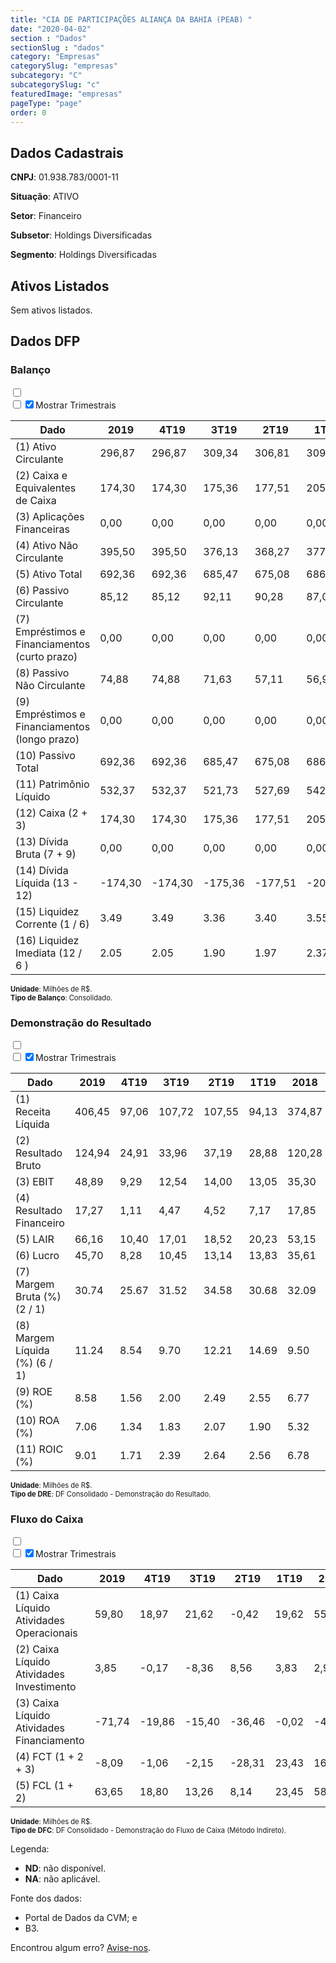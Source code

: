 ```yaml
---  
title: "CIA DE PARTICIPAÇÕES ALIANÇA DA BAHIA (PEAB) "  
date: "2020-04-02"  
section : "Dados"  
sectionSlug : "dados"  
category: "Empresas"  
categorySlug: "empresas"  
subcategory: "C"  
subcategorySlug: "c"  
featuredImage: "empresas"  
pageType: "page"  
order: 0  
---
```



## Dados Cadastrais


**CNPJ**: 01.938.783/0001-11

**Situação**: ATIVO

**Setor**: Financeiro

**Subsetor**: Holdings Diversificadas

**Segmento**: Holdings Diversificadas


## Ativos Listados


Sem ativos listados.




## Dados DFP

### Balanço
  
<input type='checkbox' class='toggleCommand' id='toggleBalanco' name='toggleBalanco'>  
<div class='filter-group-balanco'>  
<div class='check_button_balanco'>  
<label for='toggleBalanco'>  
<input type='checkbox' data-filter-col='trimBalanco'><input type='checkbox' data-filter-col='trimBalanco' checked><span>Mostrar Trimestrais</span>  
</label>  
</div>  
</div>  
<div class='overflow balancoTableWrapper'>  
<table class='balancoTable'>  
<thead>  
<tr>  
<th class='dataHeader fixedLeftColumn'>Dado</th>  
<th>2019</th>  
<th class='trimHeader' data-col='trimBalanco'>4T19</th>  
<th class='trimHeader' data-col='trimBalanco'>3T19</th>  
<th class='trimHeader' data-col='trimBalanco'>2T19</th>  
<th class='trimHeader' data-col='trimBalanco'>1T19</th>  
<th>2018</th>  
<th class='trimHeader' data-col='trimBalanco'>4T18</th>  
<th class='trimHeader' data-col='trimBalanco'>3T18</th>  
<th class='trimHeader' data-col='trimBalanco'>2T18</th>  
<th class='trimHeader' data-col='trimBalanco'>1T18</th>  
<th>2017</th>  
<th class='trimHeader' data-col='trimBalanco'>4T17</th>  
<th class='trimHeader' data-col='trimBalanco'>3T17</th>  
<th class='trimHeader' data-col='trimBalanco'>2T17</th>  
<th class='trimHeader' data-col='trimBalanco'>1T17</th>  
<th>2016</th>  
<th class='trimHeader' data-col='trimBalanco'>4T16</th>  
<th class='trimHeader' data-col='trimBalanco'>3T16</th>  
<th class='trimHeader' data-col='trimBalanco'>2T16</th>  
<th class='trimHeader' data-col='trimBalanco'>1T16</th>  
<th>2015</th>  
<th class='trimHeader' data-col='trimBalanco'>4T15</th>  
<th class='trimHeader' data-col='trimBalanco'>3T15</th>  
<th class='trimHeader' data-col='trimBalanco'>2T15</th>  
<th class='trimHeader' data-col='trimBalanco'>1T15</th>  
<th>2014</th>  
<th class='trimHeader' data-col='trimBalanco'>4T14</th>  
<th class='trimHeader' data-col='trimBalanco'>3T14</th>  
<th class='trimHeader' data-col='trimBalanco'>2T14</th>  
<th class='trimHeader' data-col='trimBalanco'>1T14</th>  
<th>2013</th>  
<th class='trimHeader' data-col='trimBalanco'>4T13</th>  
<th class='trimHeader' data-col='trimBalanco'>3T13</th>  
<th class='trimHeader' data-col='trimBalanco'>2T13</th>  
<th class='trimHeader' data-col='trimBalanco'>1T13</th>  
<th>2012</th>  
<th class='trimHeader' data-col='trimBalanco'>4T12</th>  
<th class='trimHeader' data-col='trimBalanco'>3T12</th>  
<th class='trimHeader' data-col='trimBalanco'>2T12</th>  
<th class='trimHeader' data-col='trimBalanco'>1T12</th>  
<th>2011</th>  
<th class='trimHeader' data-col='trimBalanco'>4T11</th>  
<th class='trimHeader' data-col='trimBalanco'>3T11</th>  
<th class='trimHeader' data-col='trimBalanco'>2T11</th>  
<th class='trimHeader' data-col='trimBalanco'>1T11</th>  
<th>2010</th>  
<th class='trimHeader' data-col='trimBalanco'>4T10</th>  
<th class='trimHeader' data-col='trimBalanco'>3T10</th>  
<th class='trimHeader' data-col='trimBalanco'>2T10</th>  
<th class='trimHeader' data-col='trimBalanco'>1T10</th>  
<th>2009</th>  
<th class='trimHeader' data-col='trimBalanco'>4T09</th>  
<th class='trimHeader' data-col='trimBalanco'>3T09</th>  
<th class='trimHeader' data-col='trimBalanco'>2T09</th>  
<th class='trimHeader' data-col='trimBalanco'>1T09</th>  
</tr>  
</thead>  
<tbody>  
<tr class='trContaAtivo'>  
<td class='leftAlignCell rowDescription fixedLeftColumn'>(1) Ativo Circulante</td>  
<td>296,87</td>  
<td data-col='trimBalanco' class='trimData'>296,87</td>  
<td data-col='trimBalanco' class='trimData'>309,34</td>  
<td data-col='trimBalanco' class='trimData'>306,81</td>  
<td data-col='trimBalanco' class='trimData'>309,02</td>  
<td>290,72</td>  
<td data-col='trimBalanco' class='trimData'>290,72</td>  
<td data-col='trimBalanco' class='trimData'>271,91</td>  
<td data-col='trimBalanco' class='trimData'>254,35</td>  
<td data-col='trimBalanco' class='trimData'>287,39</td>  
<td>276,71</td>  
<td data-col='trimBalanco' class='trimData'>276,71</td>  
<td data-col='trimBalanco' class='trimData'>273,11</td>  
<td data-col='trimBalanco' class='trimData'>258,46</td>  
<td data-col='trimBalanco' class='trimData'>277,25</td>  
<td>318,33</td>  
<td data-col='trimBalanco' class='trimData'>318,33</td>  
<td data-col='trimBalanco' class='trimData'>299,48</td>  
<td data-col='trimBalanco' class='trimData'>269,22</td>  
<td data-col='trimBalanco' class='trimData'>270,07</td>  
<td>261,11</td>  
<td data-col='trimBalanco' class='trimData'>261,11</td>  
<td data-col='trimBalanco' class='trimData'>255,43</td>  
<td data-col='trimBalanco' class='trimData'>258,91</td>  
<td data-col='trimBalanco' class='trimData'>278,40</td>  
<td>289,95</td>  
<td data-col='trimBalanco' class='trimData'>291,47</td>  
<td data-col='trimBalanco' class='trimData'>303,24</td>  
<td data-col='trimBalanco' class='trimData'>301,31</td>  
<td data-col='trimBalanco' class='trimData'>332,46</td>  
<td>339,96</td>  
<td data-col='trimBalanco' class='trimData'>338,12</td>  
<td data-col='trimBalanco' class='trimData'>347,86</td>  
<td data-col='trimBalanco' class='trimData'>336,19</td>  
<td data-col='trimBalanco' class='trimData'>365,15</td>  
<td>373,53</td>  
<td data-col='trimBalanco' class='trimData'>373,53</td>  
<td data-col='trimBalanco' class='trimData'>415,98</td>  
<td data-col='trimBalanco' class='trimData'>401,35</td>  
<td data-col='trimBalanco' class='trimData'>441,92</td>  
<td>437,40</td>  
<td data-col='trimBalanco' class='trimData'>437,40</td>  
<td data-col='trimBalanco' class='trimData'>437,40</td>  
<td data-col='trimBalanco' class='trimData'>483,81</td>  
<td data-col='trimBalanco' class='trimData'>468,56</td>  
<td>512,74</td>  
<td data-col='trimBalanco' class='trimData'>512,74</td>  
<td data-col='trimBalanco' class='trimData'>512,74</td>  
<td data-col='trimBalanco' class='trimData'>512,74</td>  
<td data-col='trimBalanco' class='trimData'>512,74</td>  
<td>408,78</td>  
<td data-col='trimBalanco' class='trimData'>408,78</td>  
<td data-col='trimBalanco' class='trimData'>ND</td>  
<td data-col='trimBalanco' class='trimData'>ND</td>  
<td data-col='trimBalanco' class='trimData'>ND</td>  
</tr>  
<tr class='trContaAtivo'>  
<td class='leftAlignCell rowDescription fixedLeftColumn'>(2) Caixa e Equivalentes de Caixa</td>  
<td>174,30</td>  
<td data-col='trimBalanco' class='trimData'>174,30</td>  
<td data-col='trimBalanco' class='trimData'>175,36</td>  
<td data-col='trimBalanco' class='trimData'>177,51</td>  
<td data-col='trimBalanco' class='trimData'>205,82</td>  
<td>182,39</td>  
<td data-col='trimBalanco' class='trimData'>182,39</td>  
<td data-col='trimBalanco' class='trimData'>158,21</td>  
<td data-col='trimBalanco' class='trimData'>148,36</td>  
<td data-col='trimBalanco' class='trimData'>170,62</td>  
<td>166,04</td>  
<td data-col='trimBalanco' class='trimData'>166,04</td>  
<td data-col='trimBalanco' class='trimData'>168,94</td>  
<td data-col='trimBalanco' class='trimData'>157,36</td>  
<td data-col='trimBalanco' class='trimData'>188,44</td>  
<td>175,96</td>  
<td data-col='trimBalanco' class='trimData'>175,96</td>  
<td data-col='trimBalanco' class='trimData'>171,37</td>  
<td data-col='trimBalanco' class='trimData'>147,88</td>  
<td data-col='trimBalanco' class='trimData'>160,56</td>  
<td>164,24</td>  
<td data-col='trimBalanco' class='trimData'>164,24</td>  
<td data-col='trimBalanco' class='trimData'>165,09</td>  
<td data-col='trimBalanco' class='trimData'>152,16</td>  
<td data-col='trimBalanco' class='trimData'>178,24</td>  
<td>186,69</td>  
<td data-col='trimBalanco' class='trimData'>186,69</td>  
<td data-col='trimBalanco' class='trimData'>187,58</td>  
<td data-col='trimBalanco' class='trimData'>181,26</td>  
<td data-col='trimBalanco' class='trimData'>209,67</td>  
<td>207,04</td>  
<td data-col='trimBalanco' class='trimData'>207,04</td>  
<td data-col='trimBalanco' class='trimData'>211,04</td>  
<td data-col='trimBalanco' class='trimData'>210,15</td>  
<td data-col='trimBalanco' class='trimData'>233,34</td>  
<td>200,11</td>  
<td data-col='trimBalanco' class='trimData'>200,11</td>  
<td data-col='trimBalanco' class='trimData'>155,40</td>  
<td data-col='trimBalanco' class='trimData'>159,46</td>  
<td data-col='trimBalanco' class='trimData'>175,69</td>  
<td>126,12</td>  
<td data-col='trimBalanco' class='trimData'>126,12</td>  
<td data-col='trimBalanco' class='trimData'>126,12</td>  
<td data-col='trimBalanco' class='trimData'>101,67</td>  
<td data-col='trimBalanco' class='trimData'>106,94</td>  
<td>152,42</td>  
<td data-col='trimBalanco' class='trimData'>152,42</td>  
<td data-col='trimBalanco' class='trimData'>152,42</td>  
<td data-col='trimBalanco' class='trimData'>152,42</td>  
<td data-col='trimBalanco' class='trimData'>152,42</td>  
<td>125,74</td>  
<td data-col='trimBalanco' class='trimData'>125,74</td>  
<td data-col='trimBalanco' class='trimData'>ND</td>  
<td data-col='trimBalanco' class='trimData'>ND</td>  
<td data-col='trimBalanco' class='trimData'>ND</td>  
</tr>  
<tr class='trContaAtivo'>  
<td class='leftAlignCell rowDescription fixedLeftColumn'>(3) Aplicações Financeiras</td>  
<td>0,00</td>  
<td data-col='trimBalanco' class='trimData'>0,00</td>  
<td data-col='trimBalanco' class='trimData'>0,00</td>  
<td data-col='trimBalanco' class='trimData'>0,00</td>  
<td data-col='trimBalanco' class='trimData'>0,00</td>  
<td>0,00</td>  
<td data-col='trimBalanco' class='trimData'>0,00</td>  
<td data-col='trimBalanco' class='trimData'>0,00</td>  
<td data-col='trimBalanco' class='trimData'>0,00</td>  
<td data-col='trimBalanco' class='trimData'>0,00</td>  
<td>0,00</td>  
<td data-col='trimBalanco' class='trimData'>0,00</td>  
<td data-col='trimBalanco' class='trimData'>0,00</td>  
<td data-col='trimBalanco' class='trimData'>0,00</td>  
<td data-col='trimBalanco' class='trimData'>0,00</td>  
<td>44,95</td>  
<td data-col='trimBalanco' class='trimData'>44,95</td>  
<td data-col='trimBalanco' class='trimData'>39,71</td>  
<td data-col='trimBalanco' class='trimData'>29,50</td>  
<td data-col='trimBalanco' class='trimData'>27,76</td>  
<td>21,87</td>  
<td data-col='trimBalanco' class='trimData'>21,87</td>  
<td data-col='trimBalanco' class='trimData'>23,56</td>  
<td data-col='trimBalanco' class='trimData'>37,56</td>  
<td data-col='trimBalanco' class='trimData'>30,77</td>  
<td>32,49</td>  
<td data-col='trimBalanco' class='trimData'>32,49</td>  
<td data-col='trimBalanco' class='trimData'>48,82</td>  
<td data-col='trimBalanco' class='trimData'>47,07</td>  
<td data-col='trimBalanco' class='trimData'>59,20</td>  
<td>64,21</td>  
<td data-col='trimBalanco' class='trimData'>64,21</td>  
<td data-col='trimBalanco' class='trimData'>68,38</td>  
<td data-col='trimBalanco' class='trimData'>58,61</td>  
<td data-col='trimBalanco' class='trimData'>68,13</td>  
<td>75,45</td>  
<td data-col='trimBalanco' class='trimData'>75,45</td>  
<td data-col='trimBalanco' class='trimData'>202,86</td>  
<td data-col='trimBalanco' class='trimData'>187,11</td>  
<td data-col='trimBalanco' class='trimData'>212,26</td>  
<td>199,80</td>  
<td data-col='trimBalanco' class='trimData'>199,80</td>  
<td data-col='trimBalanco' class='trimData'>199,80</td>  
<td data-col='trimBalanco' class='trimData'>327,73</td>  
<td data-col='trimBalanco' class='trimData'>310,20</td>  
<td>298,03</td>  
<td data-col='trimBalanco' class='trimData'>298,03</td>  
<td data-col='trimBalanco' class='trimData'>298,03</td>  
<td data-col='trimBalanco' class='trimData'>298,03</td>  
<td data-col='trimBalanco' class='trimData'>298,03</td>  
<td>226,70</td>  
<td data-col='trimBalanco' class='trimData'>226,70</td>  
<td data-col='trimBalanco' class='trimData'>ND</td>  
<td data-col='trimBalanco' class='trimData'>ND</td>  
<td data-col='trimBalanco' class='trimData'>ND</td>  
</tr>  
<tr class='trContaAtivo'>  
<td class='leftAlignCell rowDescription fixedLeftColumn'>(4) Ativo Não Circulante</td>  
<td>395,50</td>  
<td data-col='trimBalanco' class='trimData'>395,50</td>  
<td data-col='trimBalanco' class='trimData'>376,13</td>  
<td data-col='trimBalanco' class='trimData'>368,27</td>  
<td data-col='trimBalanco' class='trimData'>377,23</td>  
<td>373,12</td>  
<td data-col='trimBalanco' class='trimData'>373,12</td>  
<td data-col='trimBalanco' class='trimData'>392,60</td>  
<td data-col='trimBalanco' class='trimData'>382,10</td>  
<td data-col='trimBalanco' class='trimData'>390,72</td>  
<td>372,64</td>  
<td data-col='trimBalanco' class='trimData'>372,64</td>  
<td data-col='trimBalanco' class='trimData'>377,03</td>  
<td data-col='trimBalanco' class='trimData'>367,21</td>  
<td data-col='trimBalanco' class='trimData'>373,02</td>  
<td>324,32</td>  
<td data-col='trimBalanco' class='trimData'>324,32</td>  
<td data-col='trimBalanco' class='trimData'>303,92</td>  
<td data-col='trimBalanco' class='trimData'>338,87</td>  
<td data-col='trimBalanco' class='trimData'>338,75</td>  
<td>335,53</td>  
<td data-col='trimBalanco' class='trimData'>335,53</td>  
<td data-col='trimBalanco' class='trimData'>333,02</td>  
<td data-col='trimBalanco' class='trimData'>331,90</td>  
<td data-col='trimBalanco' class='trimData'>331,18</td>  
<td>328,38</td>  
<td data-col='trimBalanco' class='trimData'>330,43</td>  
<td data-col='trimBalanco' class='trimData'>337,94</td>  
<td data-col='trimBalanco' class='trimData'>336,91</td>  
<td data-col='trimBalanco' class='trimData'>336,63</td>  
<td>329,00</td>  
<td data-col='trimBalanco' class='trimData'>336,35</td>  
<td data-col='trimBalanco' class='trimData'>336,27</td>  
<td data-col='trimBalanco' class='trimData'>334,70</td>  
<td data-col='trimBalanco' class='trimData'>331,25</td>  
<td>324,08</td>  
<td data-col='trimBalanco' class='trimData'>324,08</td>  
<td data-col='trimBalanco' class='trimData'>321,11</td>  
<td data-col='trimBalanco' class='trimData'>320,58</td>  
<td data-col='trimBalanco' class='trimData'>320,65</td>  
<td>320,52</td>  
<td data-col='trimBalanco' class='trimData'>320,52</td>  
<td data-col='trimBalanco' class='trimData'>320,52</td>  
<td data-col='trimBalanco' class='trimData'>327,56</td>  
<td data-col='trimBalanco' class='trimData'>328,52</td>  
<td>317,50</td>  
<td data-col='trimBalanco' class='trimData'>317,50</td>  
<td data-col='trimBalanco' class='trimData'>317,50</td>  
<td data-col='trimBalanco' class='trimData'>317,50</td>  
<td data-col='trimBalanco' class='trimData'>317,50</td>  
<td>315,80</td>  
<td data-col='trimBalanco' class='trimData'>315,80</td>  
<td data-col='trimBalanco' class='trimData'>ND</td>  
<td data-col='trimBalanco' class='trimData'>ND</td>  
<td data-col='trimBalanco' class='trimData'>ND</td>  
</tr>  
<tr class='trContaAtivo'>  
<td class='leftAlignCell rowDescription fixedLeftColumn'>(5) Ativo Total</td>  
<td>692,36</td>  
<td data-col='trimBalanco' class='trimData'>692,36</td>  
<td data-col='trimBalanco' class='trimData'>685,47</td>  
<td data-col='trimBalanco' class='trimData'>675,08</td>  
<td data-col='trimBalanco' class='trimData'>686,24</td>  
<td>663,84</td>  
<td data-col='trimBalanco' class='trimData'>663,84</td>  
<td data-col='trimBalanco' class='trimData'>664,51</td>  
<td data-col='trimBalanco' class='trimData'>636,45</td>  
<td data-col='trimBalanco' class='trimData'>678,11</td>  
<td>649,35</td>  
<td data-col='trimBalanco' class='trimData'>649,35</td>  
<td data-col='trimBalanco' class='trimData'>650,14</td>  
<td data-col='trimBalanco' class='trimData'>625,67</td>  
<td data-col='trimBalanco' class='trimData'>650,27</td>  
<td>642,64</td>  
<td data-col='trimBalanco' class='trimData'>642,64</td>  
<td data-col='trimBalanco' class='trimData'>603,39</td>  
<td data-col='trimBalanco' class='trimData'>608,09</td>  
<td data-col='trimBalanco' class='trimData'>608,82</td>  
<td>596,64</td>  
<td data-col='trimBalanco' class='trimData'>596,64</td>  
<td data-col='trimBalanco' class='trimData'>588,46</td>  
<td data-col='trimBalanco' class='trimData'>590,81</td>  
<td data-col='trimBalanco' class='trimData'>609,58</td>  
<td>618,33</td>  
<td data-col='trimBalanco' class='trimData'>621,90</td>  
<td data-col='trimBalanco' class='trimData'>641,19</td>  
<td data-col='trimBalanco' class='trimData'>638,22</td>  
<td data-col='trimBalanco' class='trimData'>669,09</td>  
<td>668,96</td>  
<td data-col='trimBalanco' class='trimData'>674,47</td>  
<td data-col='trimBalanco' class='trimData'>684,13</td>  
<td data-col='trimBalanco' class='trimData'>670,90</td>  
<td data-col='trimBalanco' class='trimData'>696,41</td>  
<td>697,61</td>  
<td data-col='trimBalanco' class='trimData'>697,61</td>  
<td data-col='trimBalanco' class='trimData'>737,09</td>  
<td data-col='trimBalanco' class='trimData'>721,93</td>  
<td data-col='trimBalanco' class='trimData'>762,56</td>  
<td>757,92</td>  
<td data-col='trimBalanco' class='trimData'>757,92</td>  
<td data-col='trimBalanco' class='trimData'>757,92</td>  
<td data-col='trimBalanco' class='trimData'>811,37</td>  
<td data-col='trimBalanco' class='trimData'>797,09</td>  
<td>830,24</td>  
<td data-col='trimBalanco' class='trimData'>830,24</td>  
<td data-col='trimBalanco' class='trimData'>830,24</td>  
<td data-col='trimBalanco' class='trimData'>830,24</td>  
<td data-col='trimBalanco' class='trimData'>830,24</td>  
<td>724,59</td>  
<td data-col='trimBalanco' class='trimData'>724,59</td>  
<td data-col='trimBalanco' class='trimData'>ND</td>  
<td data-col='trimBalanco' class='trimData'>ND</td>  
<td data-col='trimBalanco' class='trimData'>ND</td>  
</tr>  
<tr class='trContaPassivo'>  
<td class='leftAlignCell rowDescription fixedLeftColumn'>(6) Passivo Circulante</td>  
<td>85,12</td>  
<td data-col='trimBalanco' class='trimData'>85,12</td>  
<td data-col='trimBalanco' class='trimData'>92,11</td>  
<td data-col='trimBalanco' class='trimData'>90,28</td>  
<td data-col='trimBalanco' class='trimData'>87,02</td>  
<td>83,87</td>  
<td data-col='trimBalanco' class='trimData'>83,87</td>  
<td data-col='trimBalanco' class='trimData'>74,15</td>  
<td data-col='trimBalanco' class='trimData'>65,70</td>  
<td data-col='trimBalanco' class='trimData'>75,50</td>  
<td>69,45</td>  
<td data-col='trimBalanco' class='trimData'>69,45</td>  
<td data-col='trimBalanco' class='trimData'>68,56</td>  
<td data-col='trimBalanco' class='trimData'>64,40</td>  
<td data-col='trimBalanco' class='trimData'>72,87</td>  
<td>74,61</td>  
<td data-col='trimBalanco' class='trimData'>74,61</td>  
<td data-col='trimBalanco' class='trimData'>62,38</td>  
<td data-col='trimBalanco' class='trimData'>54,86</td>  
<td data-col='trimBalanco' class='trimData'>57,90</td>  
<td>59,12</td>  
<td data-col='trimBalanco' class='trimData'>59,12</td>  
<td data-col='trimBalanco' class='trimData'>59,13</td>  
<td data-col='trimBalanco' class='trimData'>55,78</td>  
<td data-col='trimBalanco' class='trimData'>55,39</td>  
<td>71,63</td>  
<td data-col='trimBalanco' class='trimData'>71,63</td>  
<td data-col='trimBalanco' class='trimData'>70,38</td>  
<td data-col='trimBalanco' class='trimData'>77,01</td>  
<td data-col='trimBalanco' class='trimData'>87,67</td>  
<td>91,99</td>  
<td data-col='trimBalanco' class='trimData'>88,48</td>  
<td data-col='trimBalanco' class='trimData'>87,07</td>  
<td data-col='trimBalanco' class='trimData'>84,64</td>  
<td data-col='trimBalanco' class='trimData'>83,27</td>  
<td>77,60</td>  
<td data-col='trimBalanco' class='trimData'>77,60</td>  
<td data-col='trimBalanco' class='trimData'>119,23</td>  
<td data-col='trimBalanco' class='trimData'>119,37</td>  
<td data-col='trimBalanco' class='trimData'>120,55</td>  
<td>127,84</td>  
<td data-col='trimBalanco' class='trimData'>127,84</td>  
<td data-col='trimBalanco' class='trimData'>127,84</td>  
<td data-col='trimBalanco' class='trimData'>155,08</td>  
<td data-col='trimBalanco' class='trimData'>86,45</td>  
<td>135,76</td>  
<td data-col='trimBalanco' class='trimData'>135,76</td>  
<td data-col='trimBalanco' class='trimData'>135,76</td>  
<td data-col='trimBalanco' class='trimData'>135,76</td>  
<td data-col='trimBalanco' class='trimData'>135,76</td>  
<td>55,84</td>  
<td data-col='trimBalanco' class='trimData'>55,84</td>  
<td data-col='trimBalanco' class='trimData'>ND</td>  
<td data-col='trimBalanco' class='trimData'>ND</td>  
<td data-col='trimBalanco' class='trimData'>ND</td>  
</tr>  
<tr class='trContaPassivo'>  
<td class='leftAlignCell rowDescription fixedLeftColumn'>(7) Empréstimos e Financiamentos (curto prazo)</td>  
<td>0,00</td>  
<td data-col='trimBalanco' class='trimData'>0,00</td>  
<td data-col='trimBalanco' class='trimData'>0,00</td>  
<td data-col='trimBalanco' class='trimData'>0,00</td>  
<td data-col='trimBalanco' class='trimData'>0,00</td>  
<td>0,00</td>  
<td data-col='trimBalanco' class='trimData'>0,00</td>  
<td data-col='trimBalanco' class='trimData'>0,00</td>  
<td data-col='trimBalanco' class='trimData'>0,00</td>  
<td data-col='trimBalanco' class='trimData'>0,00</td>  
<td>0,00</td>  
<td data-col='trimBalanco' class='trimData'>0,00</td>  
<td data-col='trimBalanco' class='trimData'>0,00</td>  
<td data-col='trimBalanco' class='trimData'>0,00</td>  
<td data-col='trimBalanco' class='trimData'>0,00</td>  
<td>0,00</td>  
<td data-col='trimBalanco' class='trimData'>0,00</td>  
<td data-col='trimBalanco' class='trimData'>0,00</td>  
<td data-col='trimBalanco' class='trimData'>0,00</td>  
<td data-col='trimBalanco' class='trimData'>3,50</td>  
<td>0,00</td>  
<td data-col='trimBalanco' class='trimData'>0,00</td>  
<td data-col='trimBalanco' class='trimData'>0,00</td>  
<td data-col='trimBalanco' class='trimData'>0,00</td>  
<td data-col='trimBalanco' class='trimData'>0,50</td>  
<td>17,53</td>  
<td data-col='trimBalanco' class='trimData'>17,53</td>  
<td data-col='trimBalanco' class='trimData'>12,63</td>  
<td data-col='trimBalanco' class='trimData'>19,07</td>  
<td data-col='trimBalanco' class='trimData'>21,79</td>  
<td>23,93</td>  
<td data-col='trimBalanco' class='trimData'>23,93</td>  
<td data-col='trimBalanco' class='trimData'>13,16</td>  
<td data-col='trimBalanco' class='trimData'>15,94</td>  
<td data-col='trimBalanco' class='trimData'>15,66</td>  
<td>10,35</td>  
<td data-col='trimBalanco' class='trimData'>10,35</td>  
<td data-col='trimBalanco' class='trimData'>10,49</td>  
<td data-col='trimBalanco' class='trimData'>9,84</td>  
<td data-col='trimBalanco' class='trimData'>11,20</td>  
<td>13,90</td>  
<td data-col='trimBalanco' class='trimData'>13,90</td>  
<td data-col='trimBalanco' class='trimData'>13,90</td>  
<td data-col='trimBalanco' class='trimData'>11,10</td>  
<td data-col='trimBalanco' class='trimData'>11,18</td>  
<td>17,19</td>  
<td data-col='trimBalanco' class='trimData'>17,19</td>  
<td data-col='trimBalanco' class='trimData'>17,19</td>  
<td data-col='trimBalanco' class='trimData'>17,19</td>  
<td data-col='trimBalanco' class='trimData'>17,19</td>  
<td>11,85</td>  
<td data-col='trimBalanco' class='trimData'>11,85</td>  
<td data-col='trimBalanco' class='trimData'>ND</td>  
<td data-col='trimBalanco' class='trimData'>ND</td>  
<td data-col='trimBalanco' class='trimData'>ND</td>  
</tr>  
<tr class='trContaPassivo'>  
<td class='leftAlignCell rowDescription fixedLeftColumn'>(8) Passivo Não Circulante</td>  
<td>74,88</td>  
<td data-col='trimBalanco' class='trimData'>74,88</td>  
<td data-col='trimBalanco' class='trimData'>71,63</td>  
<td data-col='trimBalanco' class='trimData'>57,11</td>  
<td data-col='trimBalanco' class='trimData'>56,94</td>  
<td>54,16</td>  
<td data-col='trimBalanco' class='trimData'>54,16</td>  
<td data-col='trimBalanco' class='trimData'>62,68</td>  
<td data-col='trimBalanco' class='trimData'>59,29</td>  
<td data-col='trimBalanco' class='trimData'>60,40</td>  
<td>58,20</td>  
<td data-col='trimBalanco' class='trimData'>58,20</td>  
<td data-col='trimBalanco' class='trimData'>59,21</td>  
<td data-col='trimBalanco' class='trimData'>59,43</td>  
<td data-col='trimBalanco' class='trimData'>58,92</td>  
<td>58,05</td>  
<td data-col='trimBalanco' class='trimData'>58,05</td>  
<td data-col='trimBalanco' class='trimData'>59,67</td>  
<td data-col='trimBalanco' class='trimData'>96,57</td>  
<td data-col='trimBalanco' class='trimData'>93,28</td>  
<td>91,89</td>  
<td data-col='trimBalanco' class='trimData'>91,89</td>  
<td data-col='trimBalanco' class='trimData'>81,78</td>  
<td data-col='trimBalanco' class='trimData'>79,45</td>  
<td data-col='trimBalanco' class='trimData'>78,10</td>  
<td>82,52</td>  
<td data-col='trimBalanco' class='trimData'>77,01</td>  
<td data-col='trimBalanco' class='trimData'>71,38</td>  
<td data-col='trimBalanco' class='trimData'>71,08</td>  
<td data-col='trimBalanco' class='trimData'>69,44</td>  
<td>72,73</td>  
<td data-col='trimBalanco' class='trimData'>70,51</td>  
<td data-col='trimBalanco' class='trimData'>70,99</td>  
<td data-col='trimBalanco' class='trimData'>72,68</td>  
<td data-col='trimBalanco' class='trimData'>70,93</td>  
<td>71,02</td>  
<td data-col='trimBalanco' class='trimData'>71,02</td>  
<td data-col='trimBalanco' class='trimData'>72,74</td>  
<td data-col='trimBalanco' class='trimData'>71,02</td>  
<td data-col='trimBalanco' class='trimData'>72,07</td>  
<td>70,77</td>  
<td data-col='trimBalanco' class='trimData'>70,77</td>  
<td data-col='trimBalanco' class='trimData'>70,77</td>  
<td data-col='trimBalanco' class='trimData'>74,77</td>  
<td data-col='trimBalanco' class='trimData'>87,86</td>  
<td>75,65</td>  
<td data-col='trimBalanco' class='trimData'>75,65</td>  
<td data-col='trimBalanco' class='trimData'>75,65</td>  
<td data-col='trimBalanco' class='trimData'>75,65</td>  
<td data-col='trimBalanco' class='trimData'>75,65</td>  
<td>65,24</td>  
<td data-col='trimBalanco' class='trimData'>65,24</td>  
<td data-col='trimBalanco' class='trimData'>ND</td>  
<td data-col='trimBalanco' class='trimData'>ND</td>  
<td data-col='trimBalanco' class='trimData'>ND</td>  
</tr>  
<tr class='trContaPassivo'>  
<td class='leftAlignCell rowDescription fixedLeftColumn'>(9) Empréstimos e Financiamentos (longo prazo)</td>  
<td>0,00</td>  
<td data-col='trimBalanco' class='trimData'>0,00</td>  
<td data-col='trimBalanco' class='trimData'>0,00</td>  
<td data-col='trimBalanco' class='trimData'>0,00</td>  
<td data-col='trimBalanco' class='trimData'>0,00</td>  
<td>0,00</td>  
<td data-col='trimBalanco' class='trimData'>0,00</td>  
<td data-col='trimBalanco' class='trimData'>0,00</td>  
<td data-col='trimBalanco' class='trimData'>0,00</td>  
<td data-col='trimBalanco' class='trimData'>0,00</td>  
<td>0,00</td>  
<td data-col='trimBalanco' class='trimData'>0,00</td>  
<td data-col='trimBalanco' class='trimData'>0,00</td>  
<td data-col='trimBalanco' class='trimData'>0,00</td>  
<td data-col='trimBalanco' class='trimData'>0,00</td>  
<td>0,00</td>  
<td data-col='trimBalanco' class='trimData'>0,00</td>  
<td data-col='trimBalanco' class='trimData'>0,00</td>  
<td data-col='trimBalanco' class='trimData'>0,00</td>  
<td data-col='trimBalanco' class='trimData'>0,00</td>  
<td>0,00</td>  
<td data-col='trimBalanco' class='trimData'>0,00</td>  
<td data-col='trimBalanco' class='trimData'>0,00</td>  
<td data-col='trimBalanco' class='trimData'>0,00</td>  
<td data-col='trimBalanco' class='trimData'>0,00</td>  
<td>0,28</td>  
<td data-col='trimBalanco' class='trimData'>0,28</td>  
<td data-col='trimBalanco' class='trimData'>1,11</td>  
<td data-col='trimBalanco' class='trimData'>1,94</td>  
<td data-col='trimBalanco' class='trimData'>1,61</td>  
<td>3,61</td>  
<td data-col='trimBalanco' class='trimData'>3,61</td>  
<td data-col='trimBalanco' class='trimData'>4,44</td>  
<td data-col='trimBalanco' class='trimData'>5,28</td>  
<td data-col='trimBalanco' class='trimData'>6,11</td>  
<td>6,95</td>  
<td data-col='trimBalanco' class='trimData'>6,95</td>  
<td data-col='trimBalanco' class='trimData'>7,78</td>  
<td data-col='trimBalanco' class='trimData'>8,61</td>  
<td data-col='trimBalanco' class='trimData'>9,44</td>  
<td>10,28</td>  
<td data-col='trimBalanco' class='trimData'>10,28</td>  
<td data-col='trimBalanco' class='trimData'>10,28</td>  
<td data-col='trimBalanco' class='trimData'>13,21</td>  
<td data-col='trimBalanco' class='trimData'>14,85</td>  
<td>16,43</td>  
<td data-col='trimBalanco' class='trimData'>16,43</td>  
<td data-col='trimBalanco' class='trimData'>16,43</td>  
<td data-col='trimBalanco' class='trimData'>16,43</td>  
<td data-col='trimBalanco' class='trimData'>16,43</td>  
<td>5,66</td>  
<td data-col='trimBalanco' class='trimData'>5,66</td>  
<td data-col='trimBalanco' class='trimData'>ND</td>  
<td data-col='trimBalanco' class='trimData'>ND</td>  
<td data-col='trimBalanco' class='trimData'>ND</td>  
</tr>  
<tr class='trContaPassivo'>  
<td class='leftAlignCell rowDescription fixedLeftColumn'>(10) Passivo Total</td>  
<td>692,36</td>  
<td data-col='trimBalanco' class='trimData'>692,36</td>  
<td data-col='trimBalanco' class='trimData'>685,47</td>  
<td data-col='trimBalanco' class='trimData'>675,08</td>  
<td data-col='trimBalanco' class='trimData'>686,24</td>  
<td>663,84</td>  
<td data-col='trimBalanco' class='trimData'>663,84</td>  
<td data-col='trimBalanco' class='trimData'>664,51</td>  
<td data-col='trimBalanco' class='trimData'>636,45</td>  
<td data-col='trimBalanco' class='trimData'>678,11</td>  
<td>649,35</td>  
<td data-col='trimBalanco' class='trimData'>649,35</td>  
<td data-col='trimBalanco' class='trimData'>650,14</td>  
<td data-col='trimBalanco' class='trimData'>625,67</td>  
<td data-col='trimBalanco' class='trimData'>650,27</td>  
<td>642,64</td>  
<td data-col='trimBalanco' class='trimData'>642,64</td>  
<td data-col='trimBalanco' class='trimData'>603,39</td>  
<td data-col='trimBalanco' class='trimData'>608,09</td>  
<td data-col='trimBalanco' class='trimData'>608,82</td>  
<td>596,64</td>  
<td data-col='trimBalanco' class='trimData'>596,64</td>  
<td data-col='trimBalanco' class='trimData'>588,46</td>  
<td data-col='trimBalanco' class='trimData'>590,81</td>  
<td data-col='trimBalanco' class='trimData'>609,58</td>  
<td>618,33</td>  
<td data-col='trimBalanco' class='trimData'>621,90</td>  
<td data-col='trimBalanco' class='trimData'>641,19</td>  
<td data-col='trimBalanco' class='trimData'>638,22</td>  
<td data-col='trimBalanco' class='trimData'>669,09</td>  
<td>668,96</td>  
<td data-col='trimBalanco' class='trimData'>674,47</td>  
<td data-col='trimBalanco' class='trimData'>684,13</td>  
<td data-col='trimBalanco' class='trimData'>670,90</td>  
<td data-col='trimBalanco' class='trimData'>696,41</td>  
<td>697,61</td>  
<td data-col='trimBalanco' class='trimData'>697,61</td>  
<td data-col='trimBalanco' class='trimData'>737,09</td>  
<td data-col='trimBalanco' class='trimData'>721,93</td>  
<td data-col='trimBalanco' class='trimData'>762,56</td>  
<td>757,92</td>  
<td data-col='trimBalanco' class='trimData'>757,92</td>  
<td data-col='trimBalanco' class='trimData'>757,92</td>  
<td data-col='trimBalanco' class='trimData'>811,37</td>  
<td data-col='trimBalanco' class='trimData'>797,09</td>  
<td>830,24</td>  
<td data-col='trimBalanco' class='trimData'>830,24</td>  
<td data-col='trimBalanco' class='trimData'>830,24</td>  
<td data-col='trimBalanco' class='trimData'>830,24</td>  
<td data-col='trimBalanco' class='trimData'>830,24</td>  
<td>724,59</td>  
<td data-col='trimBalanco' class='trimData'>724,59</td>  
<td data-col='trimBalanco' class='trimData'>ND</td>  
<td data-col='trimBalanco' class='trimData'>ND</td>  
<td data-col='trimBalanco' class='trimData'>ND</td>  
</tr>  
<tr class='trContaPassivo'>  
<td class='leftAlignCell rowDescription fixedLeftColumn'>(11) Patrimônio Líquido</td>  
<td>532,37</td>  
<td data-col='trimBalanco' class='trimData'>532,37</td>  
<td data-col='trimBalanco' class='trimData'>521,73</td>  
<td data-col='trimBalanco' class='trimData'>527,69</td>  
<td data-col='trimBalanco' class='trimData'>542,28</td>  
<td>525,81</td>  
<td data-col='trimBalanco' class='trimData'>525,81</td>  
<td data-col='trimBalanco' class='trimData'>527,68</td>  
<td data-col='trimBalanco' class='trimData'>511,46</td>  
<td data-col='trimBalanco' class='trimData'>542,22</td>  
<td>521,69</td>  
<td data-col='trimBalanco' class='trimData'>521,69</td>  
<td data-col='trimBalanco' class='trimData'>522,38</td>  
<td data-col='trimBalanco' class='trimData'>501,84</td>  
<td data-col='trimBalanco' class='trimData'>518,49</td>  
<td>509,99</td>  
<td data-col='trimBalanco' class='trimData'>509,99</td>  
<td data-col='trimBalanco' class='trimData'>481,34</td>  
<td data-col='trimBalanco' class='trimData'>456,65</td>  
<td data-col='trimBalanco' class='trimData'>457,64</td>  
<td>445,63</td>  
<td data-col='trimBalanco' class='trimData'>445,63</td>  
<td data-col='trimBalanco' class='trimData'>447,54</td>  
<td data-col='trimBalanco' class='trimData'>455,57</td>  
<td data-col='trimBalanco' class='trimData'>476,09</td>  
<td>464,17</td>  
<td data-col='trimBalanco' class='trimData'>473,25</td>  
<td data-col='trimBalanco' class='trimData'>499,43</td>  
<td data-col='trimBalanco' class='trimData'>490,12</td>  
<td data-col='trimBalanco' class='trimData'>511,98</td>  
<td>504,24</td>  
<td data-col='trimBalanco' class='trimData'>515,48</td>  
<td data-col='trimBalanco' class='trimData'>526,07</td>  
<td data-col='trimBalanco' class='trimData'>513,57</td>  
<td data-col='trimBalanco' class='trimData'>542,21</td>  
<td>549,00</td>  
<td data-col='trimBalanco' class='trimData'>549,00</td>  
<td data-col='trimBalanco' class='trimData'>545,12</td>  
<td data-col='trimBalanco' class='trimData'>531,55</td>  
<td data-col='trimBalanco' class='trimData'>569,95</td>  
<td>559,30</td>  
<td data-col='trimBalanco' class='trimData'>559,30</td>  
<td data-col='trimBalanco' class='trimData'>559,30</td>  
<td data-col='trimBalanco' class='trimData'>581,52</td>  
<td data-col='trimBalanco' class='trimData'>622,77</td>  
<td>618,83</td>  
<td data-col='trimBalanco' class='trimData'>618,83</td>  
<td data-col='trimBalanco' class='trimData'>618,83</td>  
<td data-col='trimBalanco' class='trimData'>618,83</td>  
<td data-col='trimBalanco' class='trimData'>618,83</td>  
<td>603,50</td>  
<td data-col='trimBalanco' class='trimData'>603,50</td>  
<td data-col='trimBalanco' class='trimData'>ND</td>  
<td data-col='trimBalanco' class='trimData'>ND</td>  
<td data-col='trimBalanco' class='trimData'>ND</td>  
</tr>  
<tr>  
<td class='leftAlignCell rowDescription fixedLeftColumn'>(12) Caixa (2 + 3)</td>  
<td class='positiveNumber'>174,30</td>  
<td class='positiveNumber trimData' data-col='trimBalanco'>174,30</td>  
<td class='positiveNumber trimData' data-col='trimBalanco'>175,36</td>  
<td class='positiveNumber trimData' data-col='trimBalanco'>177,51</td>  
<td class='positiveNumber trimData' data-col='trimBalanco'>205,82</td>  
<td class='positiveNumber'>182,39</td>  
<td class='positiveNumber trimData' data-col='trimBalanco'>182,39</td>  
<td class='positiveNumber trimData' data-col='trimBalanco'>158,21</td>  
<td class='positiveNumber trimData' data-col='trimBalanco'>148,36</td>  
<td class='positiveNumber trimData' data-col='trimBalanco'>170,62</td>  
<td class='positiveNumber'>166,04</td>  
<td class='positiveNumber trimData' data-col='trimBalanco'>166,04</td>  
<td class='positiveNumber trimData' data-col='trimBalanco'>168,94</td>  
<td class='positiveNumber trimData' data-col='trimBalanco'>157,36</td>  
<td class='positiveNumber trimData' data-col='trimBalanco'>188,44</td>  
<td class='positiveNumber'>220,92</td>  
<td class='positiveNumber trimData' data-col='trimBalanco'>175,96</td>  
<td class='positiveNumber trimData' data-col='trimBalanco'>171,37</td>  
<td class='positiveNumber trimData' data-col='trimBalanco'>147,88</td>  
<td class='positiveNumber trimData' data-col='trimBalanco'>160,56</td>  
<td class='positiveNumber'>186,12</td>  
<td class='positiveNumber trimData' data-col='trimBalanco'>164,24</td>  
<td class='positiveNumber trimData' data-col='trimBalanco'>165,09</td>  
<td class='positiveNumber trimData' data-col='trimBalanco'>152,16</td>  
<td class='positiveNumber trimData' data-col='trimBalanco'>178,24</td>  
<td class='positiveNumber'>219,18</td>  
<td class='positiveNumber trimData' data-col='trimBalanco'>186,69</td>  
<td class='positiveNumber trimData' data-col='trimBalanco'>187,58</td>  
<td class='positiveNumber trimData' data-col='trimBalanco'>181,26</td>  
<td class='positiveNumber trimData' data-col='trimBalanco'>209,67</td>  
<td class='positiveNumber'>271,25</td>  
<td class='positiveNumber trimData' data-col='trimBalanco'>207,04</td>  
<td class='positiveNumber trimData' data-col='trimBalanco'>211,04</td>  
<td class='positiveNumber trimData' data-col='trimBalanco'>210,15</td>  
<td class='positiveNumber trimData' data-col='trimBalanco'>233,34</td>  
<td class='positiveNumber'>275,56</td>  
<td class='positiveNumber trimData' data-col='trimBalanco'>200,11</td>  
<td class='positiveNumber trimData' data-col='trimBalanco'>155,40</td>  
<td class='positiveNumber trimData' data-col='trimBalanco'>159,46</td>  
<td class='positiveNumber trimData' data-col='trimBalanco'>175,69</td>  
<td class='positiveNumber'>325,93</td>  
<td class='positiveNumber trimData' data-col='trimBalanco'>126,12</td>  
<td class='positiveNumber trimData' data-col='trimBalanco'>126,12</td>  
<td class='positiveNumber trimData' data-col='trimBalanco'>101,67</td>  
<td class='positiveNumber trimData' data-col='trimBalanco'>106,94</td>  
<td class='positiveNumber'>450,45</td>  
<td class='positiveNumber trimData' data-col='trimBalanco'>152,42</td>  
<td class='positiveNumber trimData' data-col='trimBalanco'>152,42</td>  
<td class='positiveNumber trimData' data-col='trimBalanco'>152,42</td>  
<td class='positiveNumber trimData' data-col='trimBalanco'>152,42</td>  
<td class='positiveNumber'>352,43</td>  
<td class='positiveNumber trimData' data-col='trimBalanco'>125,74</td>  
<td data-col='trimBalanco' class='trimData'>ND</td>  
<td data-col='trimBalanco' class='trimData'>ND</td>  
<td data-col='trimBalanco' class='trimData'>ND</td>  
</tr>  
<tr class='trDividaBruta'>  
<td class='leftAlignCell rowDescription fixedLeftColumn'>(13) Dívida Bruta (7 + 9)</td>  
<td class='positiveNumber'>0,00</td>  
<td class='positiveNumber trimData' data-col='trimBalanco'>0,00</td>  
<td class='positiveNumber trimData' data-col='trimBalanco'>0,00</td>  
<td class='positiveNumber trimData' data-col='trimBalanco'>0,00</td>  
<td class='positiveNumber trimData' data-col='trimBalanco'>0,00</td>  
<td class='positiveNumber'>0,00</td>  
<td class='positiveNumber trimData' data-col='trimBalanco'>0,00</td>  
<td class='positiveNumber trimData' data-col='trimBalanco'>0,00</td>  
<td class='positiveNumber trimData' data-col='trimBalanco'>0,00</td>  
<td class='positiveNumber trimData' data-col='trimBalanco'>0,00</td>  
<td class='positiveNumber'>0,00</td>  
<td class='positiveNumber trimData' data-col='trimBalanco'>0,00</td>  
<td class='positiveNumber trimData' data-col='trimBalanco'>0,00</td>  
<td class='positiveNumber trimData' data-col='trimBalanco'>0,00</td>  
<td class='positiveNumber trimData' data-col='trimBalanco'>0,00</td>  
<td class='positiveNumber'>0,00</td>  
<td class='positiveNumber trimData' data-col='trimBalanco'>0,00</td>  
<td class='positiveNumber trimData' data-col='trimBalanco'>0,00</td>  
<td class='positiveNumber trimData' data-col='trimBalanco'>0,00</td>  
<td class='negativeNumber trimData' data-col='trimBalanco'>3,50</td>  
<td class='positiveNumber'>0,00</td>  
<td class='positiveNumber trimData' data-col='trimBalanco'>0,00</td>  
<td class='positiveNumber trimData' data-col='trimBalanco'>0,00</td>  
<td class='positiveNumber trimData' data-col='trimBalanco'>0,00</td>  
<td class='negativeNumber trimData' data-col='trimBalanco'>0,50</td>  
<td class='negativeNumber'>17,81</td>  
<td class='negativeNumber trimData' data-col='trimBalanco'>17,81</td>  
<td class='negativeNumber trimData' data-col='trimBalanco'>13,74</td>  
<td class='negativeNumber trimData' data-col='trimBalanco'>21,02</td>  
<td class='negativeNumber trimData' data-col='trimBalanco'>23,40</td>  
<td class='negativeNumber'>27,54</td>  
<td class='negativeNumber trimData' data-col='trimBalanco'>27,54</td>  
<td class='negativeNumber trimData' data-col='trimBalanco'>17,61</td>  
<td class='negativeNumber trimData' data-col='trimBalanco'>21,22</td>  
<td class='negativeNumber trimData' data-col='trimBalanco'>21,77</td>  
<td class='negativeNumber'>17,29</td>  
<td class='negativeNumber trimData' data-col='trimBalanco'>17,29</td>  
<td class='negativeNumber trimData' data-col='trimBalanco'>18,27</td>  
<td class='negativeNumber trimData' data-col='trimBalanco'>18,45</td>  
<td class='negativeNumber trimData' data-col='trimBalanco'>20,65</td>  
<td class='negativeNumber'>24,18</td>  
<td class='negativeNumber trimData' data-col='trimBalanco'>24,18</td>  
<td class='negativeNumber trimData' data-col='trimBalanco'>24,18</td>  
<td class='negativeNumber trimData' data-col='trimBalanco'>24,31</td>  
<td class='negativeNumber trimData' data-col='trimBalanco'>26,03</td>  
<td class='negativeNumber'>33,62</td>  
<td class='negativeNumber trimData' data-col='trimBalanco'>33,62</td>  
<td class='negativeNumber trimData' data-col='trimBalanco'>33,62</td>  
<td class='negativeNumber trimData' data-col='trimBalanco'>33,62</td>  
<td class='negativeNumber trimData' data-col='trimBalanco'>33,62</td>  
<td class='negativeNumber'>17,51</td>  
<td class='negativeNumber trimData' data-col='trimBalanco'>17,51</td>  
<td data-col='trimBalanco' class='trimData'>ND</td>  
<td data-col='trimBalanco' class='trimData'>ND</td>  
<td data-col='trimBalanco' class='trimData'>ND</td>  
</tr>  
<tr>  
<td class='leftAlignCell rowDescription fixedLeftColumn'>(14) Dívida Líquida  (13 - 12)</td>  
<td class='positiveNumber'>-174,30</td>  
<td class='positiveNumber trimData' data-col='trimBalanco'>-174,30</td>  
<td class='positiveNumber trimData' data-col='trimBalanco'>-175,36</td>  
<td class='positiveNumber trimData' data-col='trimBalanco'>-177,51</td>  
<td class='positiveNumber trimData' data-col='trimBalanco'>-205,82</td>  
<td class='positiveNumber'>-182,39</td>  
<td class='positiveNumber trimData' data-col='trimBalanco'>-182,39</td>  
<td class='positiveNumber trimData' data-col='trimBalanco'>-158,21</td>  
<td class='positiveNumber trimData' data-col='trimBalanco'>-148,36</td>  
<td class='positiveNumber trimData' data-col='trimBalanco'>-170,62</td>  
<td class='positiveNumber'>-166,04</td>  
<td class='positiveNumber trimData' data-col='trimBalanco'>-166,04</td>  
<td class='positiveNumber trimData' data-col='trimBalanco'>-168,94</td>  
<td class='positiveNumber trimData' data-col='trimBalanco'>-157,36</td>  
<td class='positiveNumber trimData' data-col='trimBalanco'>-188,44</td>  
<td class='positiveNumber'>-220,92</td>  
<td class='positiveNumber trimData' data-col='trimBalanco'>-175,96</td>  
<td class='positiveNumber trimData' data-col='trimBalanco'>-171,37</td>  
<td class='positiveNumber trimData' data-col='trimBalanco'>-147,88</td>  
<td class='positiveNumber trimData' data-col='trimBalanco'>-157,06</td>  
<td class='positiveNumber'>-186,12</td>  
<td class='positiveNumber trimData' data-col='trimBalanco'>-164,24</td>  
<td class='positiveNumber trimData' data-col='trimBalanco'>-165,09</td>  
<td class='positiveNumber trimData' data-col='trimBalanco'>-152,16</td>  
<td class='positiveNumber trimData' data-col='trimBalanco'>-177,74</td>  
<td class='positiveNumber'>-201,37</td>  
<td class='positiveNumber trimData' data-col='trimBalanco'>-168,88</td>  
<td class='positiveNumber trimData' data-col='trimBalanco'>-173,84</td>  
<td class='positiveNumber trimData' data-col='trimBalanco'>-160,24</td>  
<td class='positiveNumber trimData' data-col='trimBalanco'>-186,27</td>  
<td class='positiveNumber'>-243,71</td>  
<td class='positiveNumber trimData' data-col='trimBalanco'>-179,50</td>  
<td class='positiveNumber trimData' data-col='trimBalanco'>-193,43</td>  
<td class='positiveNumber trimData' data-col='trimBalanco'>-188,94</td>  
<td class='positiveNumber trimData' data-col='trimBalanco'>-211,56</td>  
<td class='positiveNumber'>-258,27</td>  
<td class='positiveNumber trimData' data-col='trimBalanco'>-182,82</td>  
<td class='positiveNumber trimData' data-col='trimBalanco'>-137,13</td>  
<td class='positiveNumber trimData' data-col='trimBalanco'>-141,01</td>  
<td class='positiveNumber trimData' data-col='trimBalanco'>-155,04</td>  
<td class='positiveNumber'>-301,74</td>  
<td class='positiveNumber trimData' data-col='trimBalanco'>-101,94</td>  
<td class='positiveNumber trimData' data-col='trimBalanco'>-101,94</td>  
<td class='positiveNumber trimData' data-col='trimBalanco'>-77,37</td>  
<td class='positiveNumber trimData' data-col='trimBalanco'>-80,90</td>  
<td class='positiveNumber'>-416,83</td>  
<td class='positiveNumber trimData' data-col='trimBalanco'>-118,80</td>  
<td class='positiveNumber trimData' data-col='trimBalanco'>-118,80</td>  
<td class='positiveNumber trimData' data-col='trimBalanco'>-118,80</td>  
<td class='positiveNumber trimData' data-col='trimBalanco'>-118,80</td>  
<td class='positiveNumber'>-334,93</td>  
<td class='positiveNumber trimData' data-col='trimBalanco'>-108,23</td>  
<td data-col='trimBalanco' class='trimData'>ND</td>  
<td data-col='trimBalanco' class='trimData'>ND</td>  
<td data-col='trimBalanco' class='trimData'>ND</td>  
</tr>  
<tr>  
<td class='leftAlignCell rowDescription fixedLeftColumn'>(15) Liquidez Corrente (1 / 6)</td>  
<td>3.49</td>  
<td data-col='trimBalanco' class='trimData'>3.49</td>  
<td data-col='trimBalanco' class='trimData'>3.36</td>  
<td data-col='trimBalanco' class='trimData'>3.40</td>  
<td data-col='trimBalanco' class='trimData'>3.55</td>  
<td>3.47</td>  
<td data-col='trimBalanco' class='trimData'>3.47</td>  
<td data-col='trimBalanco' class='trimData'>3.67</td>  
<td data-col='trimBalanco' class='trimData'>3.87</td>  
<td data-col='trimBalanco' class='trimData'>3.81</td>  
<td>3.98</td>  
<td data-col='trimBalanco' class='trimData'>3.98</td>  
<td data-col='trimBalanco' class='trimData'>3.98</td>  
<td data-col='trimBalanco' class='trimData'>4.01</td>  
<td data-col='trimBalanco' class='trimData'>3.80</td>  
<td>4.27</td>  
<td data-col='trimBalanco' class='trimData'>4.27</td>  
<td data-col='trimBalanco' class='trimData'>4.80</td>  
<td data-col='trimBalanco' class='trimData'>4.91</td>  
<td data-col='trimBalanco' class='trimData'>4.66</td>  
<td>4.42</td>  
<td data-col='trimBalanco' class='trimData'>4.42</td>  
<td data-col='trimBalanco' class='trimData'>4.32</td>  
<td data-col='trimBalanco' class='trimData'>4.64</td>  
<td data-col='trimBalanco' class='trimData'>5.03</td>  
<td>4.05</td>  
<td data-col='trimBalanco' class='trimData'>4.07</td>  
<td data-col='trimBalanco' class='trimData'>4.31</td>  
<td data-col='trimBalanco' class='trimData'>3.91</td>  
<td data-col='trimBalanco' class='trimData'>3.79</td>  
<td>3.70</td>  
<td data-col='trimBalanco' class='trimData'>3.82</td>  
<td data-col='trimBalanco' class='trimData'>4.00</td>  
<td data-col='trimBalanco' class='trimData'>3.97</td>  
<td data-col='trimBalanco' class='trimData'>4.39</td>  
<td>4.81</td>  
<td data-col='trimBalanco' class='trimData'>4.81</td>  
<td data-col='trimBalanco' class='trimData'>3.49</td>  
<td data-col='trimBalanco' class='trimData'>3.36</td>  
<td data-col='trimBalanco' class='trimData'>3.67</td>  
<td>3.42</td>  
<td data-col='trimBalanco' class='trimData'>3.42</td>  
<td data-col='trimBalanco' class='trimData'>3.42</td>  
<td data-col='trimBalanco' class='trimData'>3.12</td>  
<td data-col='trimBalanco' class='trimData'>5.42</td>  
<td>3.78</td>  
<td data-col='trimBalanco' class='trimData'>3.78</td>  
<td data-col='trimBalanco' class='trimData'>3.78</td>  
<td data-col='trimBalanco' class='trimData'>3.78</td>  
<td data-col='trimBalanco' class='trimData'>3.78</td>  
<td>7.32</td>  
<td data-col='trimBalanco' class='trimData'>7.32</td>  
<td data-col='trimBalanco' class='trimData'>ND</td>  
<td data-col='trimBalanco' class='trimData'>ND</td>  
<td data-col='trimBalanco' class='trimData'>ND</td>  
</tr>  
<tr>  
<td class='leftAlignCell rowDescription fixedLeftColumn'>(16) Liquidez Imediata  (12 / 6 )</td>  
<td>2.05</td>  
<td data-col='trimBalanco' class='trimData'>2.05</td>  
<td data-col='trimBalanco' class='trimData'>1.90</td>  
<td data-col='trimBalanco' class='trimData'>1.97</td>  
<td data-col='trimBalanco' class='trimData'>2.37</td>  
<td>2.17</td>  
<td data-col='trimBalanco' class='trimData'>2.17</td>  
<td data-col='trimBalanco' class='trimData'>2.13</td>  
<td data-col='trimBalanco' class='trimData'>2.26</td>  
<td data-col='trimBalanco' class='trimData'>2.26</td>  
<td>2.39</td>  
<td data-col='trimBalanco' class='trimData'>2.39</td>  
<td data-col='trimBalanco' class='trimData'>2.46</td>  
<td data-col='trimBalanco' class='trimData'>2.44</td>  
<td data-col='trimBalanco' class='trimData'>2.59</td>  
<td>2.96</td>  
<td data-col='trimBalanco' class='trimData'>2.36</td>  
<td data-col='trimBalanco' class='trimData'>2.75</td>  
<td data-col='trimBalanco' class='trimData'>2.70</td>  
<td data-col='trimBalanco' class='trimData'>2.77</td>  
<td>3.15</td>  
<td data-col='trimBalanco' class='trimData'>2.78</td>  
<td data-col='trimBalanco' class='trimData'>2.79</td>  
<td data-col='trimBalanco' class='trimData'>2.73</td>  
<td data-col='trimBalanco' class='trimData'>3.22</td>  
<td>3.06</td>  
<td data-col='trimBalanco' class='trimData'>2.61</td>  
<td data-col='trimBalanco' class='trimData'>2.67</td>  
<td data-col='trimBalanco' class='trimData'>2.35</td>  
<td data-col='trimBalanco' class='trimData'>2.39</td>  
<td>2.95</td>  
<td data-col='trimBalanco' class='trimData'>2.34</td>  
<td data-col='trimBalanco' class='trimData'>2.42</td>  
<td data-col='trimBalanco' class='trimData'>2.48</td>  
<td data-col='trimBalanco' class='trimData'>2.80</td>  
<td>3.55</td>  
<td data-col='trimBalanco' class='trimData'>2.58</td>  
<td data-col='trimBalanco' class='trimData'>1.30</td>  
<td data-col='trimBalanco' class='trimData'>1.34</td>  
<td data-col='trimBalanco' class='trimData'>1.46</td>  
<td>2.55</td>  
<td data-col='trimBalanco' class='trimData'>0.99</td>  
<td data-col='trimBalanco' class='trimData'>0.99</td>  
<td data-col='trimBalanco' class='trimData'>0.66</td>  
<td data-col='trimBalanco' class='trimData'>1.24</td>  
<td>3.32</td>  
<td data-col='trimBalanco' class='trimData'>1.12</td>  
<td data-col='trimBalanco' class='trimData'>1.12</td>  
<td data-col='trimBalanco' class='trimData'>1.12</td>  
<td data-col='trimBalanco' class='trimData'>1.12</td>  
<td>6.31</td>  
<td data-col='trimBalanco' class='trimData'>2.25</td>  
<td data-col='trimBalanco' class='trimData'>ND</td>  
<td data-col='trimBalanco' class='trimData'>ND</td>  
<td data-col='trimBalanco' class='trimData'>ND</td>  
</tr>  
</tbody>  
</table>  
</div>  
<p style='font-size:0.7rem; margin:0px;'><strong>Unidade</strong>: Milhões de R$.</p>  
<p style='font-size:0.7rem; margin:0px;'><strong>Tipo de Balanço</strong>: Consolidado.</p>


### Demonstração do Resultado
  
<input type='checkbox' class='toggleCommand' id='toggleDRE' name='toggleDRE'>  
<div class='filter-group-dre'>  
<div class='check_button_dre'>  
<label for='toggleDRE'>  
<input type='checkbox' data-filter-col='trimDRE'><input type='checkbox' data-filter-col='trimDRE' checked><span>Mostrar Trimestrais</span>  
</label>  
</div>  
</div>  
<div class='overflow balancoTableWrapper'>  
<table class='balancoTable'>  
<thead>  
<tr>  
<th class='dataHeader fixedLeftColumn'>Dado</th>  
<th>2019</th>  
<th class='trimHeader' data-col='trimDRE'>4T19</th>  
<th class='trimHeader' data-col='trimDRE'>3T19</th>  
<th class='trimHeader' data-col='trimDRE'>2T19</th>  
<th class='trimHeader' data-col='trimDRE'>1T19</th>  
<th>2018</th>  
<th class='trimHeader' data-col='trimDRE'>4T18</th>  
<th class='trimHeader' data-col='trimDRE'>3T18</th>  
<th class='trimHeader' data-col='trimDRE'>2T18</th>  
<th class='trimHeader' data-col='trimDRE'>1T18</th>  
<th>2017</th>  
<th class='trimHeader' data-col='trimDRE'>4T17</th>  
<th class='trimHeader' data-col='trimDRE'>3T17</th>  
<th class='trimHeader' data-col='trimDRE'>2T17</th>  
<th class='trimHeader' data-col='trimDRE'>1T17</th>  
<th>2016</th>  
<th class='trimHeader' data-col='trimDRE'>4T16</th>  
<th class='trimHeader' data-col='trimDRE'>3T16</th>  
<th class='trimHeader' data-col='trimDRE'>2T16</th>  
<th class='trimHeader' data-col='trimDRE'>1T16</th>  
<th>2015</th>  
<th class='trimHeader' data-col='trimDRE'>4T15</th>  
<th class='trimHeader' data-col='trimDRE'>3T15</th>  
<th class='trimHeader' data-col='trimDRE'>2T15</th>  
<th class='trimHeader' data-col='trimDRE'>1T15</th>  
<th>2014</th>  
<th class='trimHeader' data-col='trimDRE'>4T14</th>  
<th class='trimHeader' data-col='trimDRE'>3T14</th>  
<th class='trimHeader' data-col='trimDRE'>2T14</th>  
<th class='trimHeader' data-col='trimDRE'>1T14</th>  
<th>2013</th>  
<th class='trimHeader' data-col='trimDRE'>4T13</th>  
<th class='trimHeader' data-col='trimDRE'>3T13</th>  
<th class='trimHeader' data-col='trimDRE'>2T13</th>  
<th class='trimHeader' data-col='trimDRE'>1T13</th>  
<th>2012</th>  
<th class='trimHeader' data-col='trimDRE'>4T12</th>  
<th class='trimHeader' data-col='trimDRE'>3T12</th>  
<th class='trimHeader' data-col='trimDRE'>2T12</th>  
<th class='trimHeader' data-col='trimDRE'>1T12</th>  
<th>2011</th>  
<th class='trimHeader' data-col='trimDRE'>4T11</th>  
<th class='trimHeader' data-col='trimDRE'>3T11</th>  
<th class='trimHeader' data-col='trimDRE'>2T11</th>  
<th class='trimHeader' data-col='trimDRE'>1T11</th>  
<th>2010</th>  
<th class='trimHeader' data-col='trimDRE'>4T10</th>  
<th class='trimHeader' data-col='trimDRE'>3T10</th>  
<th class='trimHeader' data-col='trimDRE'>2T10</th>  
<th class='trimHeader' data-col='trimDRE'>1T10</th>  
<th>2009</th>  
<th class='trimHeader' data-col='trimDRE'>4T09</th>  
<th class='trimHeader' data-col='trimDRE'>3T09</th>  
<th class='trimHeader' data-col='trimDRE'>2T09</th>  
<th class='trimHeader' data-col='trimDRE'>1T09</th>  
</tr>  
</thead>  
<tbody>  
<tr class='trDRE'>  
<td class='leftAlignCell rowDescription fixedLeftColumn'>(1) Receita Líquida</td>  
<td>406,45</td>  
<td data-col='trimDRE' class='trimData' >97,06</td>  
<td data-col='trimDRE' class='trimData' >107,72</td>  
<td data-col='trimDRE' class='trimData' >107,55</td>  
<td data-col='trimDRE' class='trimData' >94,13</td>  
<td>374,87</td>  
<td data-col='trimDRE' class='trimData' >95,18</td>  
<td data-col='trimDRE' class='trimData' >95,34</td>  
<td data-col='trimDRE' class='trimData' >95,42</td>  
<td data-col='trimDRE' class='trimData' >88,94</td>  
<td>353,78</td>  
<td data-col='trimDRE' class='trimData' >87,97</td>  
<td data-col='trimDRE' class='trimData' >94,56</td>  
<td data-col='trimDRE' class='trimData' >94,06</td>  
<td data-col='trimDRE' class='trimData' >77,19</td>  
<td>313,93</td>  
<td data-col='trimDRE' class='trimData' >83,38</td>  
<td data-col='trimDRE' class='trimData' >81,55</td>  
<td data-col='trimDRE' class='trimData' >78,30</td>  
<td data-col='trimDRE' class='trimData' >70,69</td>  
<td>287,21</td>  
<td data-col='trimDRE' class='trimData' >78,03</td>  
<td data-col='trimDRE' class='trimData' >72,54</td>  
<td data-col='trimDRE' class='trimData' >69,42</td>  
<td data-col='trimDRE' class='trimData' >67,21</td>  
<td>267,69</td>  
<td data-col='trimDRE' class='trimData' >74,02</td>  
<td data-col='trimDRE' class='trimData' >67,74</td>  
<td data-col='trimDRE' class='trimData' >66,33</td>  
<td data-col='trimDRE' class='trimData' >59,60</td>  
<td>229,83</td>  
<td data-col='trimDRE' class='trimData' >55,27</td>  
<td data-col='trimDRE' class='trimData' >61,50</td>  
<td data-col='trimDRE' class='trimData' >59,76</td>  
<td data-col='trimDRE' class='trimData' >53,31</td>  
<td>207,02</td>  
<td data-col='trimDRE' class='trimData' >51,64</td>  
<td data-col='trimDRE' class='trimData' >54,52</td>  
<td data-col='trimDRE' class='trimData' >51,16</td>  
<td data-col='trimDRE' class='trimData' >49,69</td>  
<td>196,14</td>  
<td data-col='trimDRE' class='trimData' >47,19</td>  
<td data-col='trimDRE' class='trimData' >50,79</td>  
<td data-col='trimDRE' class='trimData' >50,67</td>  
<td data-col='trimDRE' class='trimData' >47,49</td>  
<td>198,97</td>  
<td data-col='trimDRE' class='trimData' >51,00</td>  
<td data-col='trimDRE' class='trimData' >51,20</td>  
<td data-col='trimDRE' class='trimData' >50,76</td>  
<td data-col='trimDRE' class='trimData' >46,00</td>  
<td>175,16</td>  
<td data-col='trimDRE' class='trimData'>ND</td>  
<td data-col='trimDRE' class='trimData'>ND</td>  
<td data-col='trimDRE' class='trimData'>ND</td>  
<td data-col='trimDRE' class='trimData'>ND</td>  
</tr>  
<tr class='trDRE'>  
<td class='leftAlignCell rowDescription fixedLeftColumn'>(2) Resultado Bruto</td>  
<td class='positiveNumberGreen'>124,94</td>  
<td data-col='trimDRE' class='trimData positiveNumberGreen' >24,91</td>  
<td data-col='trimDRE' class='trimData positiveNumberGreen' >33,96</td>  
<td data-col='trimDRE' class='trimData positiveNumberGreen' >37,19</td>  
<td data-col='trimDRE' class='trimData positiveNumberGreen' >28,88</td>  
<td class='positiveNumberGreen'>120,28</td>  
<td data-col='trimDRE' class='trimData positiveNumberGreen' >28,54</td>  
<td data-col='trimDRE' class='trimData positiveNumberGreen' >29,52</td>  
<td data-col='trimDRE' class='trimData positiveNumberGreen' >33,30</td>  
<td data-col='trimDRE' class='trimData positiveNumberGreen' >28,92</td>  
<td class='positiveNumberGreen'>115,84</td>  
<td data-col='trimDRE' class='trimData positiveNumberGreen' >27,71</td>  
<td data-col='trimDRE' class='trimData positiveNumberGreen' >31,76</td>  
<td data-col='trimDRE' class='trimData positiveNumberGreen' >33,34</td>  
<td data-col='trimDRE' class='trimData positiveNumberGreen' >23,03</td>  
<td class='positiveNumberGreen'>92,60</td>  
<td data-col='trimDRE' class='trimData positiveNumberGreen' >26,41</td>  
<td data-col='trimDRE' class='trimData positiveNumberGreen' >25,21</td>  
<td data-col='trimDRE' class='trimData positiveNumberGreen' >20,96</td>  
<td data-col='trimDRE' class='trimData positiveNumberGreen' >20,02</td>  
<td class='positiveNumberGreen'>70,46</td>  
<td data-col='trimDRE' class='trimData positiveNumberGreen' >22,61</td>  
<td data-col='trimDRE' class='trimData positiveNumberGreen' >17,80</td>  
<td data-col='trimDRE' class='trimData positiveNumberGreen' >14,05</td>  
<td data-col='trimDRE' class='trimData positiveNumberGreen' >16,00</td>  
<td class='positiveNumberGreen'>57,29</td>  
<td data-col='trimDRE' class='trimData positiveNumberGreen' >18,11</td>  
<td data-col='trimDRE' class='trimData positiveNumberGreen' >13,82</td>  
<td data-col='trimDRE' class='trimData positiveNumberGreen' >14,27</td>  
<td data-col='trimDRE' class='trimData positiveNumberGreen' >11,09</td>  
<td class='positiveNumberGreen'>38,08</td>  
<td data-col='trimDRE' class='trimData positiveNumberGreen' >6,80</td>  
<td data-col='trimDRE' class='trimData positiveNumberGreen' >10,97</td>  
<td data-col='trimDRE' class='trimData positiveNumberGreen' >10,93</td>  
<td data-col='trimDRE' class='trimData positiveNumberGreen' >9,37</td>  
<td class='positiveNumberGreen'>35,32</td>  
<td data-col='trimDRE' class='trimData positiveNumberGreen' >12,09</td>  
<td data-col='trimDRE' class='trimData positiveNumberGreen' >8,41</td>  
<td data-col='trimDRE' class='trimData positiveNumberGreen' >7,07</td>  
<td data-col='trimDRE' class='trimData positiveNumberGreen' >7,76</td>  
<td class='positiveNumberGreen'>30,94</td>  
<td data-col='trimDRE' class='trimData positiveNumberGreen' >3,80</td>  
<td data-col='trimDRE' class='trimData positiveNumberGreen' >7,70</td>  
<td data-col='trimDRE' class='trimData positiveNumberGreen' >7,46</td>  
<td data-col='trimDRE' class='trimData positiveNumberGreen' >6,84</td>  
<td class='positiveNumberGreen'>32,03</td>  
<td data-col='trimDRE' class='trimData positiveNumberGreen' >10,00</td>  
<td data-col='trimDRE' class='trimData positiveNumberGreen' >5,53</td>  
<td data-col='trimDRE' class='trimData positiveNumberGreen' >8,33</td>  
<td data-col='trimDRE' class='trimData positiveNumberGreen' >8,16</td>  
<td class='positiveNumberGreen'>27,24</td>  
<td data-col='trimDRE' class='trimData'>ND</td>  
<td data-col='trimDRE' class='trimData'>ND</td>  
<td data-col='trimDRE' class='trimData'>ND</td>  
<td data-col='trimDRE' class='trimData'>ND</td>  
</tr>  
<tr class='trDRE'>  
<td class='leftAlignCell rowDescription fixedLeftColumn'>(3) EBIT</td>  
<td class='positiveNumberGreen'>48,89</td>  
<td data-col='trimDRE' class='trimData positiveNumberGreen' >9,29</td>  
<td data-col='trimDRE' class='trimData positiveNumberGreen' >12,54</td>  
<td data-col='trimDRE' class='trimData positiveNumberGreen' >14,00</td>  
<td data-col='trimDRE' class='trimData positiveNumberGreen' >13,05</td>  
<td class='positiveNumberGreen'>35,30</td>  
<td data-col='trimDRE' class='trimData positiveNumberGreen' >4,73</td>  
<td data-col='trimDRE' class='trimData positiveNumberGreen' >8,35</td>  
<td data-col='trimDRE' class='trimData positiveNumberGreen' >12,22</td>  
<td data-col='trimDRE' class='trimData positiveNumberGreen' >10,00</td>  
<td class='positiveNumberGreen'>38,56</td>  
<td data-col='trimDRE' class='trimData positiveNumberGreen' >4,80</td>  
<td data-col='trimDRE' class='trimData positiveNumberGreen' >15,48</td>  
<td data-col='trimDRE' class='trimData positiveNumberGreen' >13,50</td>  
<td data-col='trimDRE' class='trimData positiveNumberGreen' >4,78</td>  
<td class='positiveNumberGreen'>36,64</td>  
<td data-col='trimDRE' class='trimData positiveNumberGreen' >10,23</td>  
<td data-col='trimDRE' class='trimData positiveNumberGreen' >14,25</td>  
<td data-col='trimDRE' class='trimData positiveNumberGreen' >7,92</td>  
<td data-col='trimDRE' class='trimData positiveNumberGreen' >4,25</td>  
<td class='positiveNumberGreen'>15,55</td>  
<td data-col='trimDRE' class='trimData positiveNumberGreen' >10,28</td>  
<td data-col='trimDRE' class='trimData positiveNumberGreen' >3,05</td>  
<td data-col='trimDRE' class='trimData positiveNumberGreen' >0,12</td>  
<td data-col='trimDRE' class='trimData positiveNumberGreen' >2,10</td>  
<td class='positiveNumberGreen'>5,86</td>  
<td data-col='trimDRE' class='trimData negativeNumber' >-0,34</td>  
<td data-col='trimDRE' class='trimData positiveNumberGreen' >5,87</td>  
<td data-col='trimDRE' class='trimData positiveNumberGreen' >1,75</td>  
<td data-col='trimDRE' class='trimData negativeNumber' >-1,42</td>  
<td class='negativeNumber'>-21,34</td>  
<td data-col='trimDRE' class='trimData negativeNumber' >-14,35</td>  
<td data-col='trimDRE' class='trimData positiveNumberGreen' >0,13</td>  
<td data-col='trimDRE' class='trimData negativeNumber' >-5,34</td>  
<td data-col='trimDRE' class='trimData negativeNumber' >-1,79</td>  
<td class='negativeNumber'>-2,77</td>  
<td data-col='trimDRE' class='trimData positiveNumberGreen' >20,03</td>  
<td data-col='trimDRE' class='trimData negativeNumber' >-6,24</td>  
<td data-col='trimDRE' class='trimData negativeNumber' >-8,78</td>  
<td data-col='trimDRE' class='trimData negativeNumber' >-7,78</td>  
<td class='negativeNumber'>-2,44</td>  
<td data-col='trimDRE' class='trimData positiveNumberGreen' >22,95</td>  
<td data-col='trimDRE' class='trimData negativeNumber' >-13,64</td>  
<td data-col='trimDRE' class='trimData negativeNumber' >-1,96</td>  
<td data-col='trimDRE' class='trimData negativeNumber' >-3,22</td>  
<td class='positiveNumberGreen'>32,76</td>  
<td data-col='trimDRE' class='trimData positiveNumberGreen' >39,14</td>  
<td data-col='trimDRE' class='trimData negativeNumber' >-2,73</td>  
<td data-col='trimDRE' class='trimData negativeNumber' >-1,25</td>  
<td data-col='trimDRE' class='trimData negativeNumber' >-2,39</td>  
<td class='negativeNumber'>-19,41</td>  
<td data-col='trimDRE' class='trimData'>ND</td>  
<td data-col='trimDRE' class='trimData'>ND</td>  
<td data-col='trimDRE' class='trimData'>ND</td>  
<td data-col='trimDRE' class='trimData'>ND</td>  
</tr>  
<tr class='trDRE'>  
<td class='leftAlignCell rowDescription fixedLeftColumn'>(4) Resultado Financeiro</td>  
<td class='positiveNumberGreen'>17,27</td>  
<td data-col='trimDRE' class='trimData positiveNumberGreen' >1,11</td>  
<td data-col='trimDRE' class='trimData positiveNumberGreen' >4,47</td>  
<td data-col='trimDRE' class='trimData positiveNumberGreen' >4,52</td>  
<td data-col='trimDRE' class='trimData positiveNumberGreen' >7,17</td>  
<td class='positiveNumberGreen'>17,85</td>  
<td data-col='trimDRE' class='trimData positiveNumberGreen' >9,82</td>  
<td data-col='trimDRE' class='trimData positiveNumberGreen' >2,42</td>  
<td data-col='trimDRE' class='trimData positiveNumberGreen' >2,77</td>  
<td data-col='trimDRE' class='trimData positiveNumberGreen' >2,83</td>  
<td class='positiveNumberGreen'>21,56</td>  
<td data-col='trimDRE' class='trimData positiveNumberGreen' >6,37</td>  
<td data-col='trimDRE' class='trimData positiveNumberGreen' >3,46</td>  
<td data-col='trimDRE' class='trimData positiveNumberGreen' >6,26</td>  
<td data-col='trimDRE' class='trimData positiveNumberGreen' >5,46</td>  
<td class='positiveNumberGreen'>21,11</td>  
<td data-col='trimDRE' class='trimData positiveNumberGreen' >5,65</td>  
<td data-col='trimDRE' class='trimData positiveNumberGreen' >5,34</td>  
<td data-col='trimDRE' class='trimData positiveNumberGreen' >5,24</td>  
<td data-col='trimDRE' class='trimData positiveNumberGreen' >4,88</td>  
<td class='positiveNumberGreen'>21,18</td>  
<td data-col='trimDRE' class='trimData positiveNumberGreen' >5,85</td>  
<td data-col='trimDRE' class='trimData positiveNumberGreen' >5,80</td>  
<td data-col='trimDRE' class='trimData positiveNumberGreen' >4,81</td>  
<td data-col='trimDRE' class='trimData positiveNumberGreen' >4,72</td>  
<td class='positiveNumberGreen'>16,48</td>  
<td data-col='trimDRE' class='trimData positiveNumberGreen' >3,82</td>  
<td data-col='trimDRE' class='trimData positiveNumberGreen' >4,20</td>  
<td data-col='trimDRE' class='trimData positiveNumberGreen' >4,32</td>  
<td data-col='trimDRE' class='trimData positiveNumberGreen' >4,14</td>  
<td class='positiveNumberGreen'>15,10</td>  
<td data-col='trimDRE' class='trimData positiveNumberGreen' >4,22</td>  
<td data-col='trimDRE' class='trimData positiveNumberGreen' >4,00</td>  
<td data-col='trimDRE' class='trimData positiveNumberGreen' >3,49</td>  
<td data-col='trimDRE' class='trimData positiveNumberGreen' >3,39</td>  
<td class='positiveNumberGreen'>10,97</td>  
<td data-col='trimDRE' class='trimData positiveNumberGreen' >1,98</td>  
<td data-col='trimDRE' class='trimData positiveNumberGreen' >2,57</td>  
<td data-col='trimDRE' class='trimData positiveNumberGreen' >3,02</td>  
<td data-col='trimDRE' class='trimData positiveNumberGreen' >3,41</td>  
<td class='positiveNumberGreen'>6,97</td>  
<td data-col='trimDRE' class='trimData negativeNumber' >-5,00</td>  
<td data-col='trimDRE' class='trimData negativeNumber' >-1,78</td>  
<td data-col='trimDRE' class='trimData positiveNumberGreen' >3,97</td>  
<td data-col='trimDRE' class='trimData positiveNumberGreen' >3,22</td>  
<td class='positiveNumberGreen'>8,20</td>  
<td data-col='trimDRE' class='trimData negativeNumber' >-1,98</td>  
<td data-col='trimDRE' class='trimData positiveNumberGreen' >4,26</td>  
<td data-col='trimDRE' class='trimData positiveNumberGreen' >3,00</td>  
<td data-col='trimDRE' class='trimData positiveNumberGreen' >2,92</td>  
<td class='positiveNumberGreen'>28,62</td>  
<td data-col='trimDRE' class='trimData'>ND</td>  
<td data-col='trimDRE' class='trimData'>ND</td>  
<td data-col='trimDRE' class='trimData'>ND</td>  
<td data-col='trimDRE' class='trimData'>ND</td>  
</tr>  
<tr class='trDRE'>  
<td class='leftAlignCell rowDescription fixedLeftColumn'>(5) LAIR</td>  
<td class='positiveNumberGreen'>66,16</td>  
<td data-col='trimDRE' class='trimData positiveNumberGreen' >10,40</td>  
<td data-col='trimDRE' class='trimData positiveNumberGreen' >17,01</td>  
<td data-col='trimDRE' class='trimData positiveNumberGreen' >18,52</td>  
<td data-col='trimDRE' class='trimData positiveNumberGreen' >20,23</td>  
<td class='positiveNumberGreen'>53,15</td>  
<td data-col='trimDRE' class='trimData positiveNumberGreen' >14,55</td>  
<td data-col='trimDRE' class='trimData positiveNumberGreen' >10,78</td>  
<td data-col='trimDRE' class='trimData positiveNumberGreen' >14,99</td>  
<td data-col='trimDRE' class='trimData positiveNumberGreen' >12,83</td>  
<td class='positiveNumberGreen'>60,12</td>  
<td data-col='trimDRE' class='trimData positiveNumberGreen' >11,17</td>  
<td data-col='trimDRE' class='trimData positiveNumberGreen' >18,95</td>  
<td data-col='trimDRE' class='trimData positiveNumberGreen' >19,76</td>  
<td data-col='trimDRE' class='trimData positiveNumberGreen' >10,24</td>  
<td class='positiveNumberGreen'>57,75</td>  
<td data-col='trimDRE' class='trimData positiveNumberGreen' >15,88</td>  
<td data-col='trimDRE' class='trimData positiveNumberGreen' >19,59</td>  
<td data-col='trimDRE' class='trimData positiveNumberGreen' >13,16</td>  
<td data-col='trimDRE' class='trimData positiveNumberGreen' >9,12</td>  
<td class='positiveNumberGreen'>36,73</td>  
<td data-col='trimDRE' class='trimData positiveNumberGreen' >16,13</td>  
<td data-col='trimDRE' class='trimData positiveNumberGreen' >8,85</td>  
<td data-col='trimDRE' class='trimData positiveNumberGreen' >4,93</td>  
<td data-col='trimDRE' class='trimData positiveNumberGreen' >6,82</td>  
<td class='positiveNumberGreen'>22,34</td>  
<td data-col='trimDRE' class='trimData positiveNumberGreen' >3,48</td>  
<td data-col='trimDRE' class='trimData positiveNumberGreen' >10,06</td>  
<td data-col='trimDRE' class='trimData positiveNumberGreen' >6,07</td>  
<td data-col='trimDRE' class='trimData positiveNumberGreen' >2,72</td>  
<td class='negativeNumber'>-6,24</td>  
<td data-col='trimDRE' class='trimData negativeNumber' >-10,12</td>  
<td data-col='trimDRE' class='trimData positiveNumberGreen' >4,13</td>  
<td data-col='trimDRE' class='trimData negativeNumber' >-1,85</td>  
<td data-col='trimDRE' class='trimData positiveNumberGreen' >1,60</td>  
<td class='positiveNumberGreen'>8,21</td>  
<td data-col='trimDRE' class='trimData positiveNumberGreen' >22,01</td>  
<td data-col='trimDRE' class='trimData negativeNumber' >-3,67</td>  
<td data-col='trimDRE' class='trimData negativeNumber' >-5,76</td>  
<td data-col='trimDRE' class='trimData negativeNumber' >-4,37</td>  
<td class='positiveNumberGreen'>4,53</td>  
<td data-col='trimDRE' class='trimData positiveNumberGreen' >17,94</td>  
<td data-col='trimDRE' class='trimData negativeNumber' >-15,43</td>  
<td data-col='trimDRE' class='trimData positiveNumberGreen' >2,01</td>  
<td data-col='trimDRE' class='trimData positiveNumberGreen' >0,00</td>  
<td class='positiveNumberGreen'>40,96</td>  
<td data-col='trimDRE' class='trimData positiveNumberGreen' >37,16</td>  
<td data-col='trimDRE' class='trimData positiveNumberGreen' >1,53</td>  
<td data-col='trimDRE' class='trimData positiveNumberGreen' >1,75</td>  
<td data-col='trimDRE' class='trimData positiveNumberGreen' >0,53</td>  
<td class='positiveNumberGreen'>9,21</td>  
<td data-col='trimDRE' class='trimData'>ND</td>  
<td data-col='trimDRE' class='trimData'>ND</td>  
<td data-col='trimDRE' class='trimData'>ND</td>  
<td data-col='trimDRE' class='trimData'>ND</td>  
</tr>  
<tr class='trDRE'>  
<td class='leftAlignCell rowDescription fixedLeftColumn'>(6) Lucro</td>  
<td class='positiveNumberGreen'>45,70</td>  
<td data-col='trimDRE' class='trimData positiveNumberGreen' >8,28</td>  
<td data-col='trimDRE' class='trimData positiveNumberGreen' >10,45</td>  
<td data-col='trimDRE' class='trimData positiveNumberGreen' >13,14</td>  
<td data-col='trimDRE' class='trimData positiveNumberGreen' >13,83</td>  
<td class='positiveNumberGreen'>35,61</td>  
<td data-col='trimDRE' class='trimData positiveNumberGreen' >12,00</td>  
<td data-col='trimDRE' class='trimData positiveNumberGreen' >6,18</td>  
<td data-col='trimDRE' class='trimData positiveNumberGreen' >9,59</td>  
<td data-col='trimDRE' class='trimData positiveNumberGreen' >7,85</td>  
<td class='positiveNumberGreen'>37,15</td>  
<td data-col='trimDRE' class='trimData positiveNumberGreen' >7,20</td>  
<td data-col='trimDRE' class='trimData positiveNumberGreen' >11,34</td>  
<td data-col='trimDRE' class='trimData positiveNumberGreen' >11,79</td>  
<td data-col='trimDRE' class='trimData positiveNumberGreen' >6,82</td>  
<td class='positiveNumberGreen'>67,27</td>  
<td data-col='trimDRE' class='trimData positiveNumberGreen' >37,45</td>  
<td data-col='trimDRE' class='trimData positiveNumberGreen' >14,41</td>  
<td data-col='trimDRE' class='trimData positiveNumberGreen' >9,38</td>  
<td data-col='trimDRE' class='trimData positiveNumberGreen' >6,02</td>  
<td class='positiveNumberGreen'>25,96</td>  
<td data-col='trimDRE' class='trimData positiveNumberGreen' >12,84</td>  
<td data-col='trimDRE' class='trimData positiveNumberGreen' >5,99</td>  
<td data-col='trimDRE' class='trimData positiveNumberGreen' >2,52</td>  
<td data-col='trimDRE' class='trimData positiveNumberGreen' >4,60</td>  
<td class='positiveNumberGreen'>13,85</td>  
<td data-col='trimDRE' class='trimData positiveNumberGreen' >1,82</td>  
<td data-col='trimDRE' class='trimData positiveNumberGreen' >7,38</td>  
<td data-col='trimDRE' class='trimData positiveNumberGreen' >3,15</td>  
<td data-col='trimDRE' class='trimData positiveNumberGreen' >1,49</td>  
<td class='negativeNumber'>-11,45</td>  
<td data-col='trimDRE' class='trimData negativeNumber' >-11,48</td>  
<td data-col='trimDRE' class='trimData positiveNumberGreen' >2,72</td>  
<td data-col='trimDRE' class='trimData negativeNumber' >-3,27</td>  
<td data-col='trimDRE' class='trimData positiveNumberGreen' >0,59</td>  
<td class='positiveNumberGreen'>2,80</td>  
<td data-col='trimDRE' class='trimData positiveNumberGreen' >20,66</td>  
<td data-col='trimDRE' class='trimData negativeNumber' >-4,80</td>  
<td data-col='trimDRE' class='trimData negativeNumber' >-7,50</td>  
<td data-col='trimDRE' class='trimData negativeNumber' >-5,56</td>  
<td class='negativeNumber'>-2,04</td>  
<td data-col='trimDRE' class='trimData positiveNumberGreen' >14,96</td>  
<td data-col='trimDRE' class='trimData negativeNumber' >-16,65</td>  
<td data-col='trimDRE' class='trimData positiveNumberGreen' >0,55</td>  
<td data-col='trimDRE' class='trimData negativeNumber' >-0,90</td>  
<td class='positiveNumberGreen'>27,50</td>  
<td data-col='trimDRE' class='trimData positiveNumberGreen' >25,14</td>  
<td data-col='trimDRE' class='trimData positiveNumberGreen' >0,79</td>  
<td data-col='trimDRE' class='trimData positiveNumberGreen' >1,15</td>  
<td data-col='trimDRE' class='trimData positiveNumberGreen' >0,41</td>  
<td class='positiveNumberGreen'>3,46</td>  
<td data-col='trimDRE' class='trimData'>ND</td>  
<td data-col='trimDRE' class='trimData'>ND</td>  
<td data-col='trimDRE' class='trimData'>ND</td>  
<td data-col='trimDRE' class='trimData'>ND</td>  
</tr>  
<tr class='trDREMargem'>  
<td class='leftAlignCell rowDescription fixedLeftColumn'>(7) Margem Bruta (%) (2 / 1)</td>  
<td>30.74</td>  
<td data-col='trimDRE' class='trimData'>25.67</td>  
<td data-col='trimDRE' class='trimData'>31.52</td>  
<td data-col='trimDRE' class='trimData'>34.58</td>  
<td data-col='trimDRE' class='trimData'>30.68</td>  
<td>32.09</td>  
<td data-col='trimDRE' class='trimData'>29.99</td>  
<td data-col='trimDRE' class='trimData'>30.97</td>  
<td data-col='trimDRE' class='trimData'>34.90</td>  
<td data-col='trimDRE' class='trimData'>32.52</td>  
<td>32.74</td>  
<td data-col='trimDRE' class='trimData'>31.50</td>  
<td data-col='trimDRE' class='trimData'>33.59</td>  
<td data-col='trimDRE' class='trimData'>35.45</td>  
<td data-col='trimDRE' class='trimData'>29.83</td>  
<td>29.50</td>  
<td data-col='trimDRE' class='trimData'>31.67</td>  
<td data-col='trimDRE' class='trimData'>30.91</td>  
<td data-col='trimDRE' class='trimData'>26.77</td>  
<td data-col='trimDRE' class='trimData'>28.32</td>  
<td>24.53</td>  
<td data-col='trimDRE' class='trimData'>28.98</td>  
<td data-col='trimDRE' class='trimData'>24.53</td>  
<td data-col='trimDRE' class='trimData'>20.23</td>  
<td data-col='trimDRE' class='trimData'>23.81</td>  
<td>21.40</td>  
<td data-col='trimDRE' class='trimData'>24.47</td>  
<td data-col='trimDRE' class='trimData'>20.41</td>  
<td data-col='trimDRE' class='trimData'>21.51</td>  
<td data-col='trimDRE' class='trimData'>18.60</td>  
<td>16.57</td>  
<td data-col='trimDRE' class='trimData'>12.31</td>  
<td data-col='trimDRE' class='trimData'>17.84</td>  
<td data-col='trimDRE' class='trimData'>18.29</td>  
<td data-col='trimDRE' class='trimData'>17.58</td>  
<td>17.06</td>  
<td data-col='trimDRE' class='trimData'>23.41</td>  
<td data-col='trimDRE' class='trimData'>15.42</td>  
<td data-col='trimDRE' class='trimData'>13.81</td>  
<td data-col='trimDRE' class='trimData'>15.61</td>  
<td>15.77</td>  
<td data-col='trimDRE' class='trimData'>8.05</td>  
<td data-col='trimDRE' class='trimData'>15.16</td>  
<td data-col='trimDRE' class='trimData'>14.73</td>  
<td data-col='trimDRE' class='trimData'>14.40</td>  
<td>16.10</td>  
<td data-col='trimDRE' class='trimData'>19.61</td>  
<td data-col='trimDRE' class='trimData'>10.81</td>  
<td data-col='trimDRE' class='trimData'>16.40</td>  
<td data-col='trimDRE' class='trimData'>17.75</td>  
<td>15.55</td>  
<td data-col='trimDRE' class='trimData'>ND</td>  
<td data-col='trimDRE' class='trimData'>ND</td>  
<td data-col='trimDRE' class='trimData'>ND</td>  
<td data-col='trimDRE' class='trimData'>ND</td>  
</tr>  
<tr class='trDREMargem'>  
<td class='leftAlignCell rowDescription fixedLeftColumn'>(8) Margem Líquida (%) (6 / 1)</td>  
<td>11.24</td>  
<td data-col='trimDRE' class='trimData'>8.54</td>  
<td data-col='trimDRE' class='trimData'>9.70</td>  
<td data-col='trimDRE' class='trimData'>12.21</td>  
<td data-col='trimDRE' class='trimData'>14.69</td>  
<td>9.50</td>  
<td data-col='trimDRE' class='trimData'>12.60</td>  
<td data-col='trimDRE' class='trimData'>6.48</td>  
<td data-col='trimDRE' class='trimData'>10.05</td>  
<td data-col='trimDRE' class='trimData'>8.82</td>  
<td>10.50</td>  
<td data-col='trimDRE' class='trimData'>8.19</td>  
<td data-col='trimDRE' class='trimData'>11.99</td>  
<td data-col='trimDRE' class='trimData'>12.53</td>  
<td data-col='trimDRE' class='trimData'>8.83</td>  
<td>21.43</td>  
<td data-col='trimDRE' class='trimData'>44.92</td>  
<td data-col='trimDRE' class='trimData'>17.67</td>  
<td data-col='trimDRE' class='trimData'>11.98</td>  
<td data-col='trimDRE' class='trimData'>8.51</td>  
<td>9.04</td>  
<td data-col='trimDRE' class='trimData'>16.45</td>  
<td data-col='trimDRE' class='trimData'>8.26</td>  
<td data-col='trimDRE' class='trimData'>3.63</td>  
<td data-col='trimDRE' class='trimData'>6.85</td>  
<td>5.17</td>  
<td data-col='trimDRE' class='trimData'>2.47</td>  
<td data-col='trimDRE' class='trimData'>10.90</td>  
<td data-col='trimDRE' class='trimData'>4.76</td>  
<td data-col='trimDRE' class='trimData'>2.49</td>  
<td>NA</td>  
<td data-col='trimDRE' class='trimData'>NA</td>  
<td data-col='trimDRE' class='trimData'>4.42</td>  
<td data-col='trimDRE' class='trimData'>NA</td>  
<td data-col='trimDRE' class='trimData'>1.10</td>  
<td>1.35</td>  
<td data-col='trimDRE' class='trimData'>40.00</td>  
<td data-col='trimDRE' class='trimData'>NA</td>  
<td data-col='trimDRE' class='trimData'>NA</td>  
<td data-col='trimDRE' class='trimData'>NA</td>  
<td>NA</td>  
<td data-col='trimDRE' class='trimData'>31.71</td>  
<td data-col='trimDRE' class='trimData'>NA</td>  
<td data-col='trimDRE' class='trimData'>1.09</td>  
<td data-col='trimDRE' class='trimData'>NA</td>  
<td>13.82</td>  
<td data-col='trimDRE' class='trimData'>49.30</td>  
<td data-col='trimDRE' class='trimData'>1.54</td>  
<td data-col='trimDRE' class='trimData'>2.27</td>  
<td data-col='trimDRE' class='trimData'>0.90</td>  
<td>1.97</td>  
<td data-col='trimDRE' class='trimData'>ND</td>  
<td data-col='trimDRE' class='trimData'>ND</td>  
<td data-col='trimDRE' class='trimData'>ND</td>  
<td data-col='trimDRE' class='trimData'>ND</td>  
</tr>  
<tr>  
<td class='leftAlignCell rowDescription fixedLeftColumn'>(9) ROE (%)</td>  
<td>8.58</td>  
<td data-col='trimDRE' class='trimData'>1.56</td>  
<td data-col='trimDRE' class='trimData'>2.00</td>  
<td data-col='trimDRE' class='trimData'>2.49</td>  
<td data-col='trimDRE' class='trimData'>2.55</td>  
<td>6.77</td>  
<td data-col='trimDRE' class='trimData'>2.28</td>  
<td data-col='trimDRE' class='trimData'>1.17</td>  
<td data-col='trimDRE' class='trimData'>1.88</td>  
<td data-col='trimDRE' class='trimData'>1.45</td>  
<td>7.12</td>  
<td data-col='trimDRE' class='trimData'>1.38</td>  
<td data-col='trimDRE' class='trimData'>2.17</td>  
<td data-col='trimDRE' class='trimData'>2.35</td>  
<td data-col='trimDRE' class='trimData'>1.32</td>  
<td>13.19</td>  
<td data-col='trimDRE' class='trimData'>7.34</td>  
<td data-col='trimDRE' class='trimData'>2.99</td>  
<td data-col='trimDRE' class='trimData'>2.05</td>  
<td data-col='trimDRE' class='trimData'>1.32</td>  
<td>5.82</td>  
<td data-col='trimDRE' class='trimData'>2.88</td>  
<td data-col='trimDRE' class='trimData'>1.34</td>  
<td data-col='trimDRE' class='trimData'>0.55</td>  
<td data-col='trimDRE' class='trimData'>0.97</td>  
<td>2.98</td>  
<td data-col='trimDRE' class='trimData'>0.39</td>  
<td data-col='trimDRE' class='trimData'>1.48</td>  
<td data-col='trimDRE' class='trimData'>0.64</td>  
<td data-col='trimDRE' class='trimData'>0.29</td>  
<td>NA</td>  
<td data-col='trimDRE' class='trimData'>NA</td>  
<td data-col='trimDRE' class='trimData'>0.52</td>  
<td data-col='trimDRE' class='trimData'>NA</td>  
<td data-col='trimDRE' class='trimData'>0.11</td>  
<td>0.51</td>  
<td data-col='trimDRE' class='trimData'>3.76</td>  
<td data-col='trimDRE' class='trimData'>NA</td>  
<td data-col='trimDRE' class='trimData'>NA</td>  
<td data-col='trimDRE' class='trimData'>NA</td>  
<td>NA</td>  
<td data-col='trimDRE' class='trimData'>2.68</td>  
<td data-col='trimDRE' class='trimData'>NA</td>  
<td data-col='trimDRE' class='trimData'>0.09</td>  
<td data-col='trimDRE' class='trimData'>NA</td>  
<td>4.44</td>  
<td data-col='trimDRE' class='trimData'>4.06</td>  
<td data-col='trimDRE' class='trimData'>0.13</td>  
<td data-col='trimDRE' class='trimData'>0.19</td>  
<td data-col='trimDRE' class='trimData'>0.07</td>  
<td>0.57</td>  
<td data-col='trimDRE' class='trimData'>ND</td>  
<td data-col='trimDRE' class='trimData'>ND</td>  
<td data-col='trimDRE' class='trimData'>ND</td>  
<td data-col='trimDRE' class='trimData'>ND</td>  
</tr>  
<tr>  
<td class='leftAlignCell rowDescription fixedLeftColumn'>(10) ROA (%)</td>  
<td>7.06</td>  
<td data-col='trimDRE' class='trimData'>1.34</td>  
<td data-col='trimDRE' class='trimData'>1.83</td>  
<td data-col='trimDRE' class='trimData'>2.07</td>  
<td data-col='trimDRE' class='trimData'>1.90</td>  
<td>5.32</td>  
<td data-col='trimDRE' class='trimData'>0.71</td>  
<td data-col='trimDRE' class='trimData'>1.26</td>  
<td data-col='trimDRE' class='trimData'>1.92</td>  
<td data-col='trimDRE' class='trimData'>1.48</td>  
<td>5.94</td>  
<td data-col='trimDRE' class='trimData'>0.74</td>  
<td data-col='trimDRE' class='trimData'>2.38</td>  
<td data-col='trimDRE' class='trimData'>2.16</td>  
<td data-col='trimDRE' class='trimData'>0.73</td>  
<td>5.70</td>  
<td data-col='trimDRE' class='trimData'>1.59</td>  
<td data-col='trimDRE' class='trimData'>2.36</td>  
<td data-col='trimDRE' class='trimData'>1.30</td>  
<td data-col='trimDRE' class='trimData'>0.70</td>  
<td>2.61</td>  
<td data-col='trimDRE' class='trimData'>1.72</td>  
<td data-col='trimDRE' class='trimData'>0.52</td>  
<td data-col='trimDRE' class='trimData'>0.02</td>  
<td data-col='trimDRE' class='trimData'>0.34</td>  
<td>0.95</td>  
<td data-col='trimDRE' class='trimData'>NA</td>  
<td data-col='trimDRE' class='trimData'>0.92</td>  
<td data-col='trimDRE' class='trimData'>0.27</td>  
<td data-col='trimDRE' class='trimData'>NA</td>  
<td>NA</td>  
<td data-col='trimDRE' class='trimData'>NA</td>  
<td data-col='trimDRE' class='trimData'>0.02</td>  
<td data-col='trimDRE' class='trimData'>NA</td>  
<td data-col='trimDRE' class='trimData'>NA</td>  
<td>NA</td>  
<td data-col='trimDRE' class='trimData'>2.87</td>  
<td data-col='trimDRE' class='trimData'>NA</td>  
<td data-col='trimDRE' class='trimData'>NA</td>  
<td data-col='trimDRE' class='trimData'>NA</td>  
<td>NA</td>  
<td data-col='trimDRE' class='trimData'>3.03</td>  
<td data-col='trimDRE' class='trimData'>NA</td>  
<td data-col='trimDRE' class='trimData'>NA</td>  
<td data-col='trimDRE' class='trimData'>NA</td>  
<td>3.95</td>  
<td data-col='trimDRE' class='trimData'>4.71</td>  
<td data-col='trimDRE' class='trimData'>NA</td>  
<td data-col='trimDRE' class='trimData'>NA</td>  
<td data-col='trimDRE' class='trimData'>NA</td>  
<td>NA</td>  
<td data-col='trimDRE' class='trimData'>ND</td>  
<td data-col='trimDRE' class='trimData'>ND</td>  
<td data-col='trimDRE' class='trimData'>ND</td>  
<td data-col='trimDRE' class='trimData'>ND</td>  
</tr>  
<tr>  
<td class='leftAlignCell rowDescription fixedLeftColumn'>(11) ROIC (%)</td>  
<td>9.01</td>  
<td data-col='trimDRE' class='trimData'>1.71</td>  
<td data-col='trimDRE' class='trimData'>2.39</td>  
<td data-col='trimDRE' class='trimData'>2.64</td>  
<td data-col='trimDRE' class='trimData'>2.56</td>  
<td>6.78</td>  
<td data-col='trimDRE' class='trimData'>0.91</td>  
<td data-col='trimDRE' class='trimData'>1.49</td>  
<td data-col='trimDRE' class='trimData'>2.22</td>  
<td data-col='trimDRE' class='trimData'>1.78</td>  
<td>7.16</td>  
<td data-col='trimDRE' class='trimData'>0.89</td>  
<td data-col='trimDRE' class='trimData'>2.89</td>  
<td data-col='trimDRE' class='trimData'>2.59</td>  
<td data-col='trimDRE' class='trimData'>0.95</td>  
<td>8.37</td>  
<td data-col='trimDRE' class='trimData'>2.34</td>  
<td data-col='trimDRE' class='trimData'>3.48</td>  
<td data-col='trimDRE' class='trimData'>1.87</td>  
<td data-col='trimDRE' class='trimData'>1.03</td>  
<td>3.95</td>  
<td data-col='trimDRE' class='trimData'>2.61</td>  
<td data-col='trimDRE' class='trimData'>0.78</td>  
<td data-col='trimDRE' class='trimData'>0.03</td>  
<td data-col='trimDRE' class='trimData'>0.52</td>  
<td>1.47</td>  
<td data-col='trimDRE' class='trimData'>NA</td>  
<td data-col='trimDRE' class='trimData'>1.40</td>  
<td data-col='trimDRE' class='trimData'>0.41</td>  
<td data-col='trimDRE' class='trimData'>NA</td>  
<td>NA</td>  
<td data-col='trimDRE' class='trimData'>NA</td>  
<td data-col='trimDRE' class='trimData'>0.03</td>  
<td data-col='trimDRE' class='trimData'>NA</td>  
<td data-col='trimDRE' class='trimData'>NA</td>  
<td>NA</td>  
<td data-col='trimDRE' class='trimData'>4.55</td>  
<td data-col='trimDRE' class='trimData'>NA</td>  
<td data-col='trimDRE' class='trimData'>NA</td>  
<td data-col='trimDRE' class='trimData'>NA</td>  
<td>NA</td>  
<td data-col='trimDRE' class='trimData'>5.88</td>  
<td data-col='trimDRE' class='trimData'>NA</td>  
<td data-col='trimDRE' class='trimData'>NA</td>  
<td data-col='trimDRE' class='trimData'>NA</td>  
<td>10.70</td>  
<td data-col='trimDRE' class='trimData'>12.79</td>  
<td data-col='trimDRE' class='trimData'>NA</td>  
<td data-col='trimDRE' class='trimData'>NA</td>  
<td data-col='trimDRE' class='trimData'>NA</td>  
<td>NA</td>  
<td data-col='trimDRE' class='trimData'>ND</td>  
<td data-col='trimDRE' class='trimData'>ND</td>  
<td data-col='trimDRE' class='trimData'>ND</td>  
<td data-col='trimDRE' class='trimData'>ND</td>  
</tr>  
</tbody>  
</table>  
</div>  
<p style='font-size:0.7rem; margin:0px;'><strong>Unidade</strong>: Milhões de R$.</p>  
<p style='font-size:0.7rem; margin:0px;'><strong>Tipo de DRE</strong>: DF Consolidado - Demonstração do Resultado.</p>


### Fluxo do Caixa
  
<input type='checkbox' class='toggleCommand' id='toggleDFC' name='toggleDFC'>  
<div class='filter-group-dfc'>  
<div class='check_button_dfc'>  
<label for='toggleDFC'>  
<input type='checkbox' data-filter-col='trimDFC'><input type='checkbox' data-filter-col='trimDFC' checked><span>Mostrar Trimestrais</span>  
</label>  
</div>  
</div>  
<div class='overflow balancoTableWrapper'>  
<table class='balancoTable'>  
<thead>  
<tr>  
<th class='dataHeader fixedLeftColumn'>Dado</th>  
<th>2019</th>  
<th class='trimHeader' data-col='trimDFC'>4T19</th>  
<th class='trimHeader' data-col='trimDFC'>3T19</th>  
<th class='trimHeader' data-col='trimDFC'>2T19</th>  
<th class='trimHeader' data-col='trimDFC'>1T19</th>  
<th>2018</th>  
<th class='trimHeader' data-col='trimDFC'>4T18</th>  
<th class='trimHeader' data-col='trimDFC'>3T18</th>  
<th class='trimHeader' data-col='trimDFC'>2T18</th>  
<th class='trimHeader' data-col='trimDFC'>1T18</th>  
<th>2017</th>  
<th class='trimHeader' data-col='trimDFC'>4T17</th>  
<th class='trimHeader' data-col='trimDFC'>3T17</th>  
<th class='trimHeader' data-col='trimDFC'>2T17</th>  
<th class='trimHeader' data-col='trimDFC'>1T17</th>  
<th>2016</th>  
<th class='trimHeader' data-col='trimDFC'>4T16</th>  
<th class='trimHeader' data-col='trimDFC'>3T16</th>  
<th class='trimHeader' data-col='trimDFC'>2T16</th>  
<th class='trimHeader' data-col='trimDFC'>1T16</th>  
<th>2015</th>  
<th class='trimHeader' data-col='trimDFC'>4T15</th>  
<th class='trimHeader' data-col='trimDFC'>3T15</th>  
<th class='trimHeader' data-col='trimDFC'>2T15</th>  
<th class='trimHeader' data-col='trimDFC'>1T15</th>  
<th>2014</th>  
<th class='trimHeader' data-col='trimDFC'>4T14</th>  
<th class='trimHeader' data-col='trimDFC'>3T14</th>  
<th class='trimHeader' data-col='trimDFC'>2T14</th>  
<th class='trimHeader' data-col='trimDFC'>1T14</th>  
<th>2013</th>  
<th class='trimHeader' data-col='trimDFC'>4T13</th>  
<th class='trimHeader' data-col='trimDFC'>3T13</th>  
<th class='trimHeader' data-col='trimDFC'>2T13</th>  
<th class='trimHeader' data-col='trimDFC'>1T13</th>  
<th>2012</th>  
<th class='trimHeader' data-col='trimDFC'>4T12</th>  
<th class='trimHeader' data-col='trimDFC'>3T12</th>  
<th class='trimHeader' data-col='trimDFC'>2T12</th>  
<th class='trimHeader' data-col='trimDFC'>1T12</th>  
<th>2011</th>  
<th class='trimHeader' data-col='trimDFC'>4T11</th>  
<th class='trimHeader' data-col='trimDFC'>3T11</th>  
<th class='trimHeader' data-col='trimDFC'>2T11</th>  
<th class='trimHeader' data-col='trimDFC'>1T11</th>  
<th>2010</th>  
<th class='trimHeader' data-col='trimDFC'>4T10</th>  
<th class='trimHeader' data-col='trimDFC'>3T10</th>  
<th class='trimHeader' data-col='trimDFC'>2T10</th>  
<th class='trimHeader' data-col='trimDFC'>1T10</th>  
<th>2009</th>  
<th class='trimHeader' data-col='trimDFC'>4T09</th>  
<th class='trimHeader' data-col='trimDFC'>3T09</th>  
<th class='trimHeader' data-col='trimDFC'>2T09</th>  
<th class='trimHeader' data-col='trimDFC'>1T09</th>  
</tr>  
</thead>  
<tbody>  
<tr class='trDFC'>  
<td class='leftAlignCell rowDescription fixedLeftColumn'>(1) Caixa Líquido Atividades Operacionais</td>  
<td>59,80</td>  
<td data-col='trimDFC' class='trimData' >18,97</td>  
<td data-col='trimDFC' class='trimData' >21,62</td>  
<td data-col='trimDFC' class='trimData' >-0,42</td>  
<td data-col='trimDFC' class='trimData' >19,62</td>  
<td>55,18</td>  
<td data-col='trimDFC' class='trimData' >8,27</td>  
<td data-col='trimDFC' class='trimData' >13,02</td>  
<td data-col='trimDFC' class='trimData' >24,01</td>  
<td data-col='trimDFC' class='trimData' >9,88</td>  
<td>38,15</td>  
<td data-col='trimDFC' class='trimData' >0,29</td>  
<td data-col='trimDFC' class='trimData' >13,51</td>  
<td data-col='trimDFC' class='trimData' >8,71</td>  
<td data-col='trimDFC' class='trimData' >15,65</td>  
<td>31,91</td>  
<td data-col='trimDFC' class='trimData' >6,43</td>  
<td data-col='trimDFC' class='trimData' >20,38</td>  
<td data-col='trimDFC' class='trimData' >8,15</td>  
<td data-col='trimDFC' class='trimData' >-3,05</td>  
<td>33,83</td>  
<td data-col='trimDFC' class='trimData' >0,80</td>  
<td data-col='trimDFC' class='trimData' >13,94</td>  
<td data-col='trimDFC' class='trimData' >8,77</td>  
<td data-col='trimDFC' class='trimData' >10,33</td>  
<td>7,91</td>  
<td data-col='trimDFC' class='trimData' >-5,69</td>  
<td data-col='trimDFC' class='trimData' >15,49</td>  
<td data-col='trimDFC' class='trimData' >-9,92</td>  
<td data-col='trimDFC' class='trimData' >8,03</td>  
<td>34,25</td>  
<td data-col='trimDFC' class='trimData' >-11,72</td>  
<td data-col='trimDFC' class='trimData' >6,75</td>  
<td data-col='trimDFC' class='trimData' >2,27</td>  
<td data-col='trimDFC' class='trimData' >36,95</td>  
<td>-35,42</td>  
<td data-col='trimDFC' class='trimData' >-43,89</td>  
<td data-col='trimDFC' class='trimData' >-0,97</td>  
<td data-col='trimDFC' class='trimData' >2,10</td>  
<td data-col='trimDFC' class='trimData' >7,33</td>  
<td>17,48</td>  
<td data-col='trimDFC' class='trimData' >-11,44</td>  
<td data-col='trimDFC' class='trimData' >60,48</td>  
<td data-col='trimDFC' class='trimData' >4,58</td>  
<td data-col='trimDFC' class='trimData' >-36,15</td>  
<td>66,73</td>  
<td data-col='trimDFC' class='trimData' >81,31</td>  
<td data-col='trimDFC' class='trimData' >-2,47</td>  
<td data-col='trimDFC' class='trimData' >0,22</td>  
<td data-col='trimDFC' class='trimData' >-12,32</td>  
<td>-221,22</td>  
<td data-col='trimDFC' class='trimData'>ND</td>  
<td data-col='trimDFC' class='trimData'>ND</td>  
<td data-col='trimDFC' class='trimData'>ND</td>  
<td data-col='trimDFC' class='trimData'>ND</td>  
</tr>  
<tr class='trDFC'>  
<td class='leftAlignCell rowDescription fixedLeftColumn'>(2) Caixa Líquido Atividades Investimento</td>  
<td>3,85</td>  
<td data-col='trimDFC' class='trimData' >-0,17</td>  
<td data-col='trimDFC' class='trimData' >-8,36</td>  
<td data-col='trimDFC' class='trimData' >8,56</td>  
<td data-col='trimDFC' class='trimData' >3,83</td>  
<td>2,92</td>  
<td data-col='trimDFC' class='trimData' >15,92</td>  
<td data-col='trimDFC' class='trimData' >-3,16</td>  
<td data-col='trimDFC' class='trimData' >-4,54</td>  
<td data-col='trimDFC' class='trimData' >-5,30</td>  
<td>-9,74</td>  
<td data-col='trimDFC' class='trimData' >-3,18</td>  
<td data-col='trimDFC' class='trimData' >-1,90</td>  
<td data-col='trimDFC' class='trimData' >-1,49</td>  
<td data-col='trimDFC' class='trimData' >-3,17</td>  
<td>-3,96</td>  
<td data-col='trimDFC' class='trimData' >-1,83</td>  
<td data-col='trimDFC' class='trimData' >3,11</td>  
<td data-col='trimDFC' class='trimData' >-1,11</td>  
<td data-col='trimDFC' class='trimData' >-4,13</td>  
<td>-4,77</td>  
<td data-col='trimDFC' class='trimData' >-1,64</td>  
<td data-col='trimDFC' class='trimData' >-1,07</td>  
<td data-col='trimDFC' class='trimData' >-0,70</td>  
<td data-col='trimDFC' class='trimData' >-1,36</td>  
<td>12,58</td>  
<td data-col='trimDFC' class='trimData' >0,73</td>  
<td data-col='trimDFC' class='trimData' >-1,82</td>  
<td data-col='trimDFC' class='trimData' >14,93</td>  
<td data-col='trimDFC' class='trimData' >-1,26</td>  
<td>-18,45</td>  
<td data-col='trimDFC' class='trimData' >-2,24</td>  
<td data-col='trimDFC' class='trimData' >-2,26</td>  
<td data-col='trimDFC' class='trimData' >-5,75</td>  
<td data-col='trimDFC' class='trimData' >-8,20</td>  
<td>130,65</td>  
<td data-col='trimDFC' class='trimData' >89,59</td>  
<td data-col='trimDFC' class='trimData' >-2,61</td>  
<td data-col='trimDFC' class='trimData' >-2,11</td>  
<td data-col='trimDFC' class='trimData' >45,78</td>  
<td>-8,03</td>  
<td data-col='trimDFC' class='trimData' >55,62</td>  
<td data-col='trimDFC' class='trimData' >-60,40</td>  
<td data-col='trimDFC' class='trimData' >-1,51</td>  
<td data-col='trimDFC' class='trimData' >-1,75</td>  
<td>-56,16</td>  
<td data-col='trimDFC' class='trimData' >-51,28</td>  
<td data-col='trimDFC' class='trimData' >-1,75</td>  
<td data-col='trimDFC' class='trimData' >-1,43</td>  
<td data-col='trimDFC' class='trimData' >-1,70</td>  
<td>-4,10</td>  
<td data-col='trimDFC' class='trimData'>ND</td>  
<td data-col='trimDFC' class='trimData'>ND</td>  
<td data-col='trimDFC' class='trimData'>ND</td>  
<td data-col='trimDFC' class='trimData'>ND</td>  
</tr>  
<tr class='trDFC'>  
<td class='leftAlignCell rowDescription fixedLeftColumn'>(3) Caixa Líquido Atividades Financiamento</td>  
<td>-71,74</td>  
<td data-col='trimDFC' class='trimData' >-19,86</td>  
<td data-col='trimDFC' class='trimData' >-15,40</td>  
<td data-col='trimDFC' class='trimData' >-36,46</td>  
<td data-col='trimDFC' class='trimData' >-0,02</td>  
<td>-41,75</td>  
<td data-col='trimDFC' class='trimData' >-0,01</td>  
<td data-col='trimDFC' class='trimData' >-0,01</td>  
<td data-col='trimDFC' class='trimData' >-41,73</td>  
<td data-col='trimDFC' class='trimData' >0,00</td>  
<td>-38,33</td>  
<td data-col='trimDFC' class='trimData' >-0,01</td>  
<td data-col='trimDFC' class='trimData' >-0,02</td>  
<td data-col='trimDFC' class='trimData' >-38,30</td>  
<td data-col='trimDFC' class='trimData' >0,00</td>  
<td>-16,22</td>  
<td data-col='trimDFC' class='trimData' >-0,00</td>  
<td data-col='trimDFC' class='trimData' >0,00</td>  
<td data-col='trimDFC' class='trimData' >-19,72</td>  
<td data-col='trimDFC' class='trimData' >3,50</td>  
<td>-51,51</td>  
<td data-col='trimDFC' class='trimData' >-0,01</td>  
<td data-col='trimDFC' class='trimData' >0,07</td>  
<td data-col='trimDFC' class='trimData' >-34,15</td>  
<td data-col='trimDFC' class='trimData' >-17,41</td>  
<td>-40,84</td>  
<td data-col='trimDFC' class='trimData' >4,07</td>  
<td data-col='trimDFC' class='trimData' >-7,35</td>  
<td data-col='trimDFC' class='trimData' >-33,42</td>  
<td data-col='trimDFC' class='trimData' >-4,14</td>  
<td>-8,88</td>  
<td data-col='trimDFC' class='trimData' >9,96</td>  
<td data-col='trimDFC' class='trimData' >-3,61</td>  
<td data-col='trimDFC' class='trimData' >-19,70</td>  
<td data-col='trimDFC' class='trimData' >4,47</td>  
<td>-21,24</td>  
<td data-col='trimDFC' class='trimData' >-0,99</td>  
<td data-col='trimDFC' class='trimData' >-0,49</td>  
<td data-col='trimDFC' class='trimData' >-16,22</td>  
<td data-col='trimDFC' class='trimData' >-3,54</td>  
<td>-35,74</td>  
<td data-col='trimDFC' class='trimData' >4,01</td>  
<td data-col='trimDFC' class='trimData' >-23,83</td>  
<td data-col='trimDFC' class='trimData' >-8,33</td>  
<td data-col='trimDFC' class='trimData' >-7,59</td>  
<td>16,11</td>  
<td data-col='trimDFC' class='trimData' >8,10</td>  
<td data-col='trimDFC' class='trimData' >-1,58</td>  
<td data-col='trimDFC' class='trimData' >10,13</td>  
<td data-col='trimDFC' class='trimData' >-0,54</td>  
<td>-9,71</td>  
<td data-col='trimDFC' class='trimData'>ND</td>  
<td data-col='trimDFC' class='trimData'>ND</td>  
<td data-col='trimDFC' class='trimData'>ND</td>  
<td data-col='trimDFC' class='trimData'>ND</td>  
</tr>  
<tr>  
<td class='leftAlignCell rowDescription fixedLeftColumn'>(4) FCT (1 + 2 + 3)</td>  
<td class='negativeNumber'>-8,09</td>  
<td data-col='trimDFC' class='trimData negativeNumber'>-1,06</td>  
<td data-col='trimDFC' class='trimData negativeNumber'>-2,15</td>  
<td data-col='trimDFC' class='trimData negativeNumber'>-28,31</td>  
<td data-col='trimDFC' class='trimData positiveNumber'>23,43</td>  
<td class='positiveNumber'>16,35</td>  
<td data-col='trimDFC' class='trimData positiveNumber'>24,18</td>  
<td data-col='trimDFC' class='trimData positiveNumber'>9,85</td>  
<td data-col='trimDFC' class='trimData negativeNumber'>-22,26</td>  
<td data-col='trimDFC' class='trimData positiveNumber'>4,58</td>  
<td class='negativeNumber'>-9,92</td>  
<td data-col='trimDFC' class='trimData negativeNumber'>-2,90</td>  
<td data-col='trimDFC' class='trimData positiveNumber'>11,59</td>  
<td data-col='trimDFC' class='trimData negativeNumber'>-31,08</td>  
<td data-col='trimDFC' class='trimData positiveNumber'>12,48</td>  
<td class='positiveNumber'>11,72</td>  
<td data-col='trimDFC' class='trimData positiveNumber'>4,59</td>  
<td data-col='trimDFC' class='trimData positiveNumber'>23,49</td>  
<td data-col='trimDFC' class='trimData negativeNumber'>-12,68</td>  
<td data-col='trimDFC' class='trimData negativeNumber'>-3,68</td>  
<td class='negativeNumber'>-22,45</td>  
<td data-col='trimDFC' class='trimData negativeNumber'>-0,85</td>  
<td data-col='trimDFC' class='trimData positiveNumber'>12,93</td>  
<td data-col='trimDFC' class='trimData negativeNumber'>-26,08</td>  
<td data-col='trimDFC' class='trimData negativeNumber'>-8,45</td>  
<td class='negativeNumber'>-20,35</td>  
<td data-col='trimDFC' class='trimData negativeNumber'>-0,89</td>  
<td data-col='trimDFC' class='trimData positiveNumber'>6,33</td>  
<td data-col='trimDFC' class='trimData negativeNumber'>-28,41</td>  
<td data-col='trimDFC' class='trimData positiveNumber'>2,63</td>  
<td class='positiveNumber'>6,93</td>  
<td data-col='trimDFC' class='trimData negativeNumber'>-4,00</td>  
<td data-col='trimDFC' class='trimData positiveNumber'>0,89</td>  
<td data-col='trimDFC' class='trimData negativeNumber'>-23,19</td>  
<td data-col='trimDFC' class='trimData positiveNumber'>33,23</td>  
<td class='positiveNumber'>73,99</td>  
<td data-col='trimDFC' class='trimData positiveNumber'>44,71</td>  
<td data-col='trimDFC' class='trimData negativeNumber'>-4,06</td>  
<td data-col='trimDFC' class='trimData negativeNumber'>-16,23</td>  
<td data-col='trimDFC' class='trimData positiveNumber'>49,57</td>  
<td class='negativeNumber'>-26,30</td>  
<td data-col='trimDFC' class='trimData positiveNumber'>48,20</td>  
<td data-col='trimDFC' class='trimData negativeNumber'>-23,75</td>  
<td data-col='trimDFC' class='trimData negativeNumber'>-5,26</td>  
<td data-col='trimDFC' class='trimData negativeNumber'>-45,49</td>  
<td class='positiveNumber'>26,69</td>  
<td data-col='trimDFC' class='trimData positiveNumber'>38,13</td>  
<td data-col='trimDFC' class='trimData negativeNumber'>-5,80</td>  
<td data-col='trimDFC' class='trimData positiveNumber'>8,91</td>  
<td data-col='trimDFC' class='trimData negativeNumber'>-14,55</td>  
<td class='negativeNumber'>-235,03</td>  
<td data-col='trimDFC' class='trimData'>ND</td>  
<td data-col='trimDFC' class='trimData'>ND</td>  
<td data-col='trimDFC' class='trimData'>ND</td>  
<td data-col='trimDFC' class='trimData'>ND</td>  
</tr>  
<tr>  
<td class='leftAlignCell rowDescription fixedLeftColumn'>(5) FCL (1 + 2)</td>  
<td class='positiveNumber'>63,65</td>  
<td data-col='trimDFC' class='trimData positiveNumber'>18,80</td>  
<td data-col='trimDFC' class='trimData positiveNumber'>13,26</td>  
<td data-col='trimDFC' class='trimData positiveNumber'>8,14</td>  
<td data-col='trimDFC' class='trimData positiveNumber'>23,45</td>  
<td class='positiveNumber'>58,09</td>  
<td data-col='trimDFC' class='trimData positiveNumber'>24,19</td>  
<td data-col='trimDFC' class='trimData positiveNumber'>9,86</td>  
<td data-col='trimDFC' class='trimData positiveNumber'>19,47</td>  
<td data-col='trimDFC' class='trimData positiveNumber'>4,58</td>  
<td class='positiveNumber'>28,41</td>  
<td data-col='trimDFC' class='trimData negativeNumber'>-2,90</td>  
<td data-col='trimDFC' class='trimData positiveNumber'>11,61</td>  
<td data-col='trimDFC' class='trimData positiveNumber'>7,22</td>  
<td data-col='trimDFC' class='trimData positiveNumber'>12,48</td>  
<td class='positiveNumber'>27,94</td>  
<td data-col='trimDFC' class='trimData positiveNumber'>4,60</td>  
<td data-col='trimDFC' class='trimData positiveNumber'>23,48</td>  
<td data-col='trimDFC' class='trimData positiveNumber'>7,04</td>  
<td data-col='trimDFC' class='trimData negativeNumber'>-7,18</td>  
<td class='positiveNumber'>29,06</td>  
<td data-col='trimDFC' class='trimData negativeNumber'>-0,84</td>  
<td data-col='trimDFC' class='trimData positiveNumber'>12,87</td>  
<td data-col='trimDFC' class='trimData positiveNumber'>8,07</td>  
<td data-col='trimDFC' class='trimData positiveNumber'>8,96</td>  
<td class='positiveNumber'>20,49</td>  
<td data-col='trimDFC' class='trimData negativeNumber'>-4,96</td>  
<td data-col='trimDFC' class='trimData positiveNumber'>13,67</td>  
<td data-col='trimDFC' class='trimData positiveNumber'>5,01</td>  
<td data-col='trimDFC' class='trimData positiveNumber'>6,77</td>  
<td class='positiveNumber'>15,80</td>  
<td data-col='trimDFC' class='trimData negativeNumber'>-13,96</td>  
<td data-col='trimDFC' class='trimData positiveNumber'>4,50</td>  
<td data-col='trimDFC' class='trimData negativeNumber'>-3,48</td>  
<td data-col='trimDFC' class='trimData positiveNumber'>28,75</td>  
<td class='positiveNumber'>95,23</td>  
<td data-col='trimDFC' class='trimData positiveNumber'>45,70</td>  
<td data-col='trimDFC' class='trimData negativeNumber'>-3,57</td>  
<td data-col='trimDFC' class='trimData negativeNumber'>-0,01</td>  
<td data-col='trimDFC' class='trimData positiveNumber'>53,11</td>  
<td class='positiveNumber'>9,45</td>  
<td data-col='trimDFC' class='trimData positiveNumber'>44,19</td>  
<td data-col='trimDFC' class='trimData positiveNumber'>0,08</td>  
<td data-col='trimDFC' class='trimData positiveNumber'>3,07</td>  
<td data-col='trimDFC' class='trimData negativeNumber'>-37,90</td>  
<td class='positiveNumber'>10,57</td>  
<td data-col='trimDFC' class='trimData positiveNumber'>30,03</td>  
<td data-col='trimDFC' class='trimData negativeNumber'>-4,22</td>  
<td data-col='trimDFC' class='trimData negativeNumber'>-1,21</td>  
<td data-col='trimDFC' class='trimData negativeNumber'>-14,02</td>  
<td class='negativeNumber'>-225,32</td>  
<td data-col='trimDFC' class='trimData'>ND</td>  
<td data-col='trimDFC' class='trimData'>ND</td>  
<td data-col='trimDFC' class='trimData'>ND</td>  
<td data-col='trimDFC' class='trimData'>ND</td>  
</tr>  
</tbody>  
</table>  
</div>  
<p style='font-size:0.7rem; margin:0px;'><strong>Unidade</strong>: Milhões de R$.</p>  
<p style='font-size:0.7rem; margin:0px;'><strong>Tipo de DFC</strong>: DF Consolidado - Demonstração do Fluxo de Caixa (Método Indireto).</p>

  
<div class='referencias'>

Legenda:  
- **ND**: não disponível.  
- **NA**: não aplicável.

Fonte dos dados:  
- Portal de Dados da CVM; e  
- B3.

Encontrou algum erro? [Avise-nos](/contato).  
</div>
